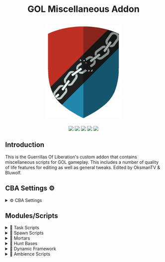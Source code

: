 <div align="center">
    <h1 align="center">GOL Miscellaneous Addon
    <br/>
    <br/>
    <a href="https://gol-clan.com/home">
        <img src="https://github.com/Bluwolf00/GOL_Framework_2021/blob/main/AnimatedGOLlogo.png?raw=true#gh-dark-mode-only" alt="GOL Logo" height="300">
		<!-- <img src="https://github.com/oksmantv/GOL_Addon/blob/master/img/GWLogo_DK.png?raw=true#gh-light-mode-only" alt="GOL Logo" height="300"> -->
    </a>
    </h1>
</div>

<div align="center">
<a><img src="https://img.shields.io/github/contributors/oksmantv/Guerrillas-of-Liberations-Misc-Addon?color=yellow"></img></a>
<a><img src="https://img.shields.io/github/commit-activity/t/oksmantv/Guerrillas-of-Liberations-Misc-Addon"></img></a>
<a href="https://github.com/oksmantv/Guerrillas-of-Liberations-Misc-Addon/issues"><img src="https://img.shields.io/github/issues-raw/oksmantv/Guerrillas-of-Liberations-Misc-Addon"></img></a>
<a href="https://gol-clan.com/home"><img src="https://img.shields.io/badge/Website-Click_Me-blue"></img></a>
<a href="https://discord.gg/k9BfvVjtYv"><img src="https://img.shields.io/discord/437979456196444161?label=Discord&color=%23BA55D3"></img></a>
</div>

## Introduction

This is the Guerrillas Of Liberation's custom addon that contains miscellaneous scripts for GOL gameplay. This includes a number of quality of life features for editing as well as general tweaks.
Edited by OksmanTV & Bluwolf.

## CBA Settings ⚙️
<details>
  <summary>⚙️ CBA Settings</summary>
<details>
  <summary>🔧 CORE Enabled</summary>

  ### Description
  Enables all features added in the GOL Misc Addon (FW Version 2.7).

  ### Parameters
  | Name              | Type     | Default | Description                                        |
  |-------------------|----------|---------|----------------------------------------------------|
  | GOL_CORE_Enabled  | Checkbox | false   | Master switch for all GOL Misc Addon features.     |

  ### Example Usage
  Set in CBA Addon Options under "GOL_CORE".
</details>

<details>
  <summary>🔧 DEBUG Settings</summary>
<details>
  <summary>GOL_Core_Debug</summary>

  ### Description
  Allows for any debug messages to be broadcast. If disabled, no messages will show regardless of specific debugs turned on.

  ### Parameters
  | Name            | Type     | Default | Description                           |
  |-----------------|----------|---------|---------------------------------------|
  | GOL_Core_Debug  | Checkbox | false   | Master switch for all debug messages. |

  ### Example Usage
  Set in CBA Addon Options under "GOL_DEBUG".
</details>

<details>
  <summary>GOL_Ambience_Debug</summary>

  ### Description
  Enables debugging for enemy scripts such as the PowerGenerator, Death Score, House Destruction scripts.

  ### Parameters
  | Name                | Type     | Default | Description                                  |
  |---------------------|----------|---------|----------------------------------------------|
  | GOL_Ambience_Debug  | Checkbox | false   | Debug for ambience/enemy scripts.            |

  ### Example Usage
  Set in CBA Addon Options under "GOL_DEBUG".
</details>

<details>
  <summary>GOL_Enemy_Debug</summary>

  ### Description
  Enables debugging for enemy scripts such as AdjustDamage, ForceVehicleSpeed, EnablePath etc.

  ### Parameters
  | Name             | Type     | Default | Description                      |
  |------------------|----------|---------|----------------------------------|
  | GOL_Enemy_Debug  | Checkbox | false   | Debug for enemy scripts.         |

  ### Example Usage
  Set in CBA Addon Options under "GOL_DEBUG".
</details>

<details>
  <summary>GOL_RotorProtection_Debug</summary>

  ### Description
  Enables debugging for the handleDamage scripts for Mi-8/Mi-24 rotors.

  ### Parameters
  | Name                      | Type     | Default | Description                         |
  |---------------------------|----------|---------|-------------------------------------|
  | GOL_RotorProtection_Debug | Checkbox | false   | Debug for rotor damage scripts.     |

  ### Example Usage
  Set in CBA Addon Options under "GOL_DEBUG".
</details>

<details>
  <summary>GOL_Unconscious_CameraDebug</summary>

  ### Description
  Enables Camera DEBUG for unconscious state.

  ### Parameters
  | Name                        | Type     | Default | Description                        |
  |-----------------------------|----------|---------|------------------------------------|
  | GOL_Unconscious_CameraDebug | Checkbox | false   | Debug for unconscious camera.      |

  ### Example Usage
  Set in CBA Addon Options under "GOL_DEBUG".
</details>

<details>
  <summary>MHQ_Debug</summary>

  ### Description
  Enable DEBUG messages for MHQ code.

  ### Parameters
  | Name       | Type     | Default | Description                  |
  |------------|----------|---------|------------------------------|
  | MHQ_Debug  | Checkbox | false   | Debug for MHQ code.          |

  ### Example Usage
  Set in CBA Addon Options under "GOL_DEBUG".
</details>
</details>
<details>
  <summary>🔧 Supply Settings</summary>
<details>
  <summary>NEKY_SupplyHelicopter</summary>

  ### Description
  Classname for the AI helicopter that brings in supplies and vehicles.

  ### Parameters
  | Name                  | Type    | Default   | Description                                   |
  |-----------------------|---------|-----------|-----------------------------------------------|
  | NEKY_SupplyHelicopter | Editbox | *(empty)* | Aircraft classname for supply drops.           |

  ### Example Usage
  Set in CBA Addon Options under "GOL_Supply".
</details>

<details>
  <summary>NEKY_Supply_Enabled</summary>

  ### Description
  Enables AI Resupply through landings or paradrops.

  ### Parameters
  | Name                | Type     | Default | Description                        |
  |---------------------|----------|---------|------------------------------------|
  | NEKY_Supply_Enabled | Checkbox | true    | Enable AI resupply (land/paradrop) |

  ### Example Usage
  Set in CBA Addon Options under "GOL_Supply".
</details>

<details>
  <summary>NEKY_SupplyVehicle_Enabled</summary>

  ### Description
  Enables AI Vehicle drop through paradrop.

  ### Parameters
  | Name                      | Type     | Default | Description                |
  |---------------------------|----------|---------|----------------------------|
  | NEKY_SupplyVehicle_Enabled| Checkbox | true    | Enable AI vehicle paradrop |

  ### Example Usage
  Set in CBA Addon Options under "GOL_Supply".
</details>

<details>
  <summary>NEKY_SupplyMHQ_Enabled</summary>

  ### Description
  Enables AI MHQ Drop through paradrop.

  ### Parameters
  | Name                 | Type     | Default | Description          |
  |----------------------|----------|---------|----------------------|
  | NEKY_SupplyMHQ_Enabled | Checkbox | true    | Enable AI MHQ paradrop |

  ### Example Usage
  Set in CBA Addon Options under "GOL_Supply".
</details>
</details>
<details>
  <summary>🔧 Dynamic Settings</summary>
<details>
  <summary>GOL_Dynamic_Faction</summary>

  ### Description
  Select the faction to use for dynamic operations.

  ### Parameters
  | Name                | Type | Default | Description                                      |
  |---------------------|------|---------|--------------------------------------------------|
  | GOL_Dynamic_Faction | List | CSAT    | Faction for dynamic ops (CSAT, CDF, LDF, etc.).  |

  ### Example Usage
  Set in CBA Addon Options under "GOL_Dynamic".
</details>
</details>
<details>
  <summary>🔧 MHQ Settings</summary>
<details>
  <summary>MHQSAFEZONE</summary>

  ### Description
  Radius (in meters) of the MHQ safe zone.

  ### Parameters
  | Name        | Type   | Default | Description                    |
  |-------------|--------|---------|--------------------------------|
  | MHQSAFEZONE | Slider | 100     | MHQ safe zone radius (meters). |

  ### Example Usage
  Set in CBA Addon Options under "GOL_MHQ".
</details>

<details>
  <summary>MHQ_ShouldBe_ServiceStation</summary>

  ### Description
  If enabled the MHQ vehicle itself will be a service station, if disabled, it will be loaded with a mobile service station.

  ### Parameters
  | Name                        | Type     | Default | Description                  |
  |-----------------------------|----------|---------|------------------------------|
  | MHQ_ShouldBe_ServiceStation | Checkbox | false   | MHQ is a service station     |

  ### Example Usage
  Set in CBA Addon Options under "GOL_MHQ".
</details>
</details>
<details>
  <summary>🔧 Gear Settings</summary>
<details>
  <summary>MAGNIFIED_OPTICS_ALLOW</summary>

  ### Description
  Allows magnified 2x sights to be selected from the Arsenal.

  ### Parameters
  | Name                   | Type     | Default | Description                        |
  |------------------------|----------|---------|------------------------------------|
  | MAGNIFIED_OPTICS_ALLOW | Checkbox | true    | Allow 2x sights in Arsenal         |

  ### Example Usage
  Set in CBA Addon Options under "GOL_Gear".
</details>

<details>
  <summary>OPTICS_ALLOW</summary>

  ### Description
  Allows sights to be selected from the Arsenal.

  ### Parameters
  | Name          | Type     | Default | Description                |
  |---------------|----------|---------|----------------------------|
  | OPTICS_ALLOW  | Checkbox | true    | Allow optics in Arsenal    |

  ### Example Usage
  Set in CBA Addon Options under "GOL_Gear".
</details>

<details>
  <summary>WEAPONS_ALLOW</summary>

  ### Description
  Allows weapon variations to be selected from Arsenal.

  ### Parameters
  | Name           | Type     | Default | Description                        |
  |----------------|----------|---------|------------------------------------|
  | WEAPONS_ALLOW  | Checkbox | true    | Allow weapon variants in Arsenal   |

  ### Example Usage
  Set in CBA Addon Options under "GOL_Gear".
</details>

<details>
  <summary>ARSENAL_ALLOW</summary>

  ### Description
  Allows Attachment Menu in Arsenal.

  ### Parameters
  | Name           | Type     | Default | Description                        |
  |----------------|----------|---------|------------------------------------|
  | ARSENAL_ALLOW  | Checkbox | true    | Allow attachment menu in Arsenal   |

  ### Example Usage
  Set in CBA Addon Options under "GOL_Gear".
</details>

<details>
  <summary>GroundRoles_ALLOW</summary>

  ### Description
  Allows specialist ground roles (Dragon, Light Rifleman, Ammo Bearer, Anti-Air, Heavy AT).

  ### Parameters
  | Name              | Type     | Default | Description                        |
  |-------------------|----------|---------|------------------------------------|
  | GroundRoles_ALLOW | Checkbox | false   | Allow specialist ground roles      |

  ### Example Usage
  Set in CBA Addon Options under "GOL_Gear".
</details>

<details>
  <summary>AirRoles_ALLOW</summary>

  ### Description
  Allows specialist air roles (Para-Rescueman, Jet Pilot, Marksman).

  ### Parameters
  | Name           | Type     | Default | Description                        |
  |----------------|----------|---------|------------------------------------|
  | AirRoles_ALLOW | Checkbox | false   | Allow specialist air roles         |

  ### Example Usage
  Set in CBA Addon Options under "GOL_Gear".
</details>

<details>
  <summary>ENTRENCH_ALLOW</summary>

  ### Description
  Adds Entrenching Tools to certain roles.

  ### Parameters
  | Name           | Type     | Default | Description                        |
  |----------------|----------|---------|------------------------------------|
  | ENTRENCH_ALLOW | Checkbox | false   | Add entrenching tools to roles     |

  ### Example Usage
  Set in CBA Addon Options under "GOL_Gear".
</details>

<details>
  <summary>WIRECUTTER_ALLOW</summary>

  ### Description
  Adds Wirecutters to Riflemen.

  ### Parameters
  | Name             | Type     | Default | Description                        |
  |------------------|----------|---------|------------------------------------|
  | WIRECUTTER_ALLOW | Checkbox | false   | Add wirecutters to riflemen        |

  ### Example Usage
  Set in CBA Addon Options under "GOL_Gear".
</details>

<details>
  <summary>ForceNVG</summary>

  ### Description
  Forces addition of NVGs.

  ### Parameters
  | Name      | Type     | Default | Description                        |
  |-----------|----------|---------|------------------------------------|
  | ForceNVG  | Checkbox | false   | Force NVGs for players             |

  ### Example Usage
  Set in CBA Addon Options under "GOL_Gear".
</details>

<details>
  <summary>ForceNVGClassname</summary>

  ### Description
  Forces change of NVGs.

  ### Parameters
  | Name              | Type    | Default   | Description                        |
  |-------------------|---------|-----------|------------------------------------|
  | ForceNVGClassname | Editbox | *(empty)* | Override NVG classname             |

  ### Example Usage
  Set in CBA Addon Options under "GOL_Gear".
</details>
</details>
<details>
  <summary>🔧 AI Gear Settings</summary>
<details>
  <summary>LAT_Chance</summary>

  ### Description
  Chance for Light AT to be given to AI (0 = never, 1 = always).

  ### Parameters
  | Name        | Type   | Default | Description                        |
  |-------------|--------|---------|------------------------------------|
  | LAT_Chance  | Slider | 0.25    | Chance AI get Light AT (0-1)       |

  ### Example Usage
  Set in CBA Addon Options under "GOL_Gear_AI".
</details>

<details>
  <summary>MAT_Chance</summary>

  ### Description
  Chance for Medium AT to be given to AI (0 = never, 1 = always).

  ### Parameters
  | Name        | Type   | Default | Description                        |
  |-------------|--------|---------|------------------------------------|
  | MAT_Chance  | Slider | 0.15    | Chance AI get Medium AT (0-1)      |

  ### Example Usage
  Set in CBA Addon Options under "GOL_Gear_AI".
</details>

<details>
  <summary>UGL_Chance</summary>

  ### Description
  Chance for UGL to be given to AI (0 = never, 1 = always).

  ### Parameters
  | Name        | Type   | Default | Description                        |
  |-------------|--------|---------|------------------------------------|
  | UGL_Chance  | Slider | 0.25    | Chance AI get UGL (0-1)            |

  ### Example Usage
  Set in CBA Addon Options under "GOL_Gear_AI".
</details>

<details>
  <summary>Static_Enable_Chance</summary>

  ### Description
  Chance per loop to enable a Static AI to move (0 = never, 1 = always).

  ### Parameters
  | Name                 | Type   | Default | Description                        |
  |----------------------|--------|---------|------------------------------------|
  | Static_Enable_Chance | Slider | 0.4     | Chance static AI can move (0-1)    |

  ### Example Usage
  Set in CBA Addon Options under "GOL_Gear_AI".
</details>

<details>
  <summary>Static_Enable_Refresh</summary>

  ### Description
  Delay per loop (in seconds) to enable movement.

  ### Parameters
  | Name                 | Type   | Default | Description                        |
  |----------------------|--------|---------|------------------------------------|
  | Static_Enable_Refresh| Slider | 60      | Static AI move refresh (seconds)   |

  ### Example Usage
  Set in CBA Addon Options under "GOL_Gear_AI".
</details>

<details>
  <summary>AIForceNVG</summary>

  ### Description
  Forces addition of NVGs for AI.

  ### Parameters
  | Name        | Type     | Default | Description                        |
  |-------------|----------|---------|------------------------------------|
  | AIForceNVG  | Checkbox | false   | Force NVGs for AI                  |

  ### Example Usage
  Set in CBA Addon Options under "GOL_Gear_AI".
</details>

<details>
  <summary>AIForceNVGClassname</summary>

  ### Description
  Classname to be used as NVG for AI. Leave blank for none.

  ### Parameters
  | Name                 | Type    | Default   | Description                        |
  |----------------------|---------|-----------|------------------------------------|
  | AIForceNVGClassname  | Editbox | *(empty)* | Override AI NVG classname          |

  ### Example Usage
  Set in CBA Addon Options under "GOL_Gear_AI".
</details>

<details>
  <summary>GOL_RemoveVehicleHE_Enabled</summary>

  ### Description
  When enabled, Russian/Soviet vehicle variants will have their HE rounds removed.

  ### Parameters
  | Name                        | Type     | Default | Description                        |
  |-----------------------------|----------|---------|------------------------------------|
  | GOL_RemoveVehicleHE_Enabled | Checkbox | true    | Remove HE rounds from RU/SOV vehicles |

  ### Example Usage
  Set in CBA Addon Options under "GOL_Gear_AI".
</details>

<details>
  <summary>GOL_VehicleAppearanceAI</summary>

  ### Description
  When enabled, certain AI Vehicles will have randomized vehicle appearance.

  ### Parameters
  | Name                  | Type     | Default | Description                        |
  |-----------------------|----------|---------|------------------------------------|
  | GOL_VehicleAppearanceAI| Checkbox| true    | Randomize AI vehicle appearance    |

  ### Example Usage
  Set in CBA Addon Options under "GOL_Gear_AI".
</details>

<details>
  <summary>GOL_RemoveVehicleATGM_Enabled</summary>

  ### Description
  When enabled, Russian/Soviet vehicle variants will have their ATGM rounds removed.

  ### Parameters
  | Name                          | Type     | Default | Description                        |
  |-------------------------------|----------|---------|------------------------------------|
  | GOL_RemoveVehicleATGM_Enabled | Checkbox | true    | Remove ATGM rounds from RU/SOV vehicles |

  ### Example Usage
  Set in CBA Addon Options under "GOL_Gear_AI".
</details>
</details>
<details>
  <summary>🔧 Player Composition Settings</summary>
<details>
  <summary>GOL_SelectedComposition</summary>

  ### Description
  Set the ORBAT Composition.

  ### Parameters
  | Name                   | Type | Default   | Description                     |
  |------------------------|------|-----------|---------------------------------|
  | GOL_SelectedComposition| List | Infantry  | ORBAT composition: Infantry/Mechanized |

  ### Example Usage
  Set in CBA Addon Options under "GOL_ORBAT".
</details>
</details>
<details>
  <summary>🔧 Hunt Settings</summary>
<details>
  <summary>GOL_Hunt_MaxCount</summary>

  ### Description
  The maximum allowed enemy hunters at any given time.

  ### Parameters
  | Name               | Type   | Default | Description                        |
  |--------------------|--------|---------|------------------------------------|
  | GOL_Hunt_MaxCount  | Slider | 40      | Max enemy hunters at once (10-100) |

  ### Example Usage
  Set in CBA Addon Options under "GOL_Hunt".
</details>
</details>
<details>
  <summary>🔧 Suppression Settings</summary>
<details>
  <summary>GOL_Suppression_Enabled</summary>

  ### Description
  When enabled, AI will be able to be suppressed.

  ### Parameters
  | Name                   | Type     | Default | Description                        |
  |------------------------|----------|---------|------------------------------------|
  | GOL_Suppression_Enabled| Checkbox | true    | Enable AI suppression              |

  ### Example Usage
  Set in CBA Addon Options under "GOL_Suppression".
</details>

<details>
  <summary>GOL_Suppression_Debug</summary>

  ### Description
  When enabled, DEBUG messages will play in the SystemChat.

  ### Parameters
  | Name                  | Type     | Default | Description                        |
  |-----------------------|----------|---------|------------------------------------|
  | GOL_Suppression_Debug | Checkbox | false   | Debug for suppression system       |

  ### Example Usage
  Set in CBA Addon Options under "GOL_DEBUG".
</details>

<details>
  <summary>GOL_Suppressed_Threshold</summary>

  ### Description
  For every friendly below 10 in the vicinity (this value) of the candidate, chance to surrender will increase.

  ### Parameters
  | Name                     | Type   | Default | Description                        |
  |--------------------------|--------|---------|------------------------------------|
  | GOL_Suppressed_Threshold | Slider | 0.75    | Surrender chance per friendly nearby (0-1) |

  ### Example Usage
  Set in CBA Addon Options under "GOL_Suppression".
</details>

<details>
  <summary>GOL_Suppressed_MinimumTime</summary>

  ### Description
  Sets the minimum suppressed time for a unit to recover from suppression.

  ### Parameters
  | Name                        | Type   | Default | Description                        |
  |-----------------------------|--------|---------|------------------------------------|
  | GOL_Suppressed_MinimumTime  | Slider | 6       | Min suppressed time (seconds)      |

  ### Example Usage
  Set in CBA Addon Options under "GOL_Suppression".
</details>

<details>
  <summary>GOL_Suppressed_MaximumTime</summary>

  ### Description
  Sets the maximum suppressed time for a unit to recover from suppression.

  ### Parameters
  | Name                        | Type   | Default | Description                        |
  |-----------------------------|--------|---------|------------------------------------|
  | GOL_Suppressed_MaximumTime  | Slider | 10      | Max suppressed time (seconds)      |

  ### Example Usage
  Set in CBA Addon Options under "GOL_Suppression".
</details>
</details>
<details>
  <summary>🔧 Surrender Settings</summary>
<details>
  <summary>GOL_Surrender_Enabled</summary>

  ### Description
  When enabled, AI can surrender when threatened, suppressed, shot, flashbanged.

  ### Parameters
  | Name                  | Type     | Default | Description                        |
  |-----------------------|----------|---------|------------------------------------|
  | GOL_Surrender_Enabled | Checkbox | true    | Enable AI surrender                |

  ### Example Usage
  Set in CBA Addon Options under "GOL_Surrender".
</details>

<details>
  <summary>GOL_Surrender_Debug</summary>

  ### Description
  When enabled, DEBUG messages will play in the SystemChat.

  ### Parameters
  | Name                | Type     | Default | Description                        |
  |---------------------|----------|---------|------------------------------------|
  | GOL_Surrender_Debug | Checkbox | false   | Debug for surrender system         |

  ### Example Usage
  Set in CBA Addon Options under "GOL_DEBUG".
</details>

<details>
  <summary>GOL_Surrender_Shot</summary>

  ### Description
  When enabled, AI can surrender when shot at.

  ### Parameters
  | Name               | Type     | Default | Description                        |
  |--------------------|----------|---------|------------------------------------|
  | GOL_Surrender_Shot | Checkbox | true    | Surrender if shot at               |

  ### Example Usage
  Set in CBA Addon Options under "GOL_Surrender".
</details>

<details>
  <summary>GOL_Surrender_Flashbang</summary>

  ### Description
  When enabled, AI can surrender when flashbanged.

  ### Parameters
  | Name                    | Type     | Default | Description                        |
  |-------------------------|----------|---------|------------------------------------|
  | GOL_Surrender_Flashbang | Checkbox | true    | Surrender if flashbanged           |

  ### Example Usage
  Set in CBA Addon Options under "GOL_Surrender".
</details>

<details>
  <summary>GOL_Surrender_FriendlyDistance</summary>

  ### Description
  For every friendly below 10 in the vicinity (this value) of the candidate, chance to surrender will increase.

  ### Parameters
  | Name                         | Type   | Default | Description                        |
  |------------------------------|--------|---------|------------------------------------|
  | GOL_Surrender_FriendlyDistance| Slider | 200     | Surrender: friendly check radius   |

  ### Example Usage
  Set in CBA Addon Options under "GOL_Surrender".
</details>

<details>
  <summary>GOL_Surrender_Chance</summary>

  ### Description
  Probability (0 = never, 0.3 = very likely) that AI will surrender.

  ### Parameters
  | Name                | Type   | Default | Description                        |
  |---------------------|--------|---------|------------------------------------|
  | GOL_Surrender_Chance| Slider | 0.05    | Base surrender chance (0-0.3)      |

  ### Example Usage
  Set in CBA Addon Options under "GOL_Surrender".
</details>

<details>
  <summary>GOL_Surrender_ChanceWeaponAim</summary>

  ### Description
  Probability (0 = never, 0.3 = very likely) that AI will surrender when aimed at.

  ### Parameters
  | Name                         | Type   | Default | Description                        |
  |------------------------------|--------|---------|------------------------------------|
  | GOL_Surrender_ChanceWeaponAim| Slider | 0.05    | Surrender chance if aimed at (0-0.3)|

  ### Example Usage
  Set in CBA Addon Options under "GOL_Surrender".
</details>

<details>
  <summary>GOL_Surrender_Distance</summary>

  ### Description
  Maximum distance (in meters) for surrender checks.

  ### Parameters
  | Name                 | Type   | Default | Description                        |
  |----------------------|--------|---------|------------------------------------|
  | GOL_Surrender_Distance| Slider| 200     | Surrender check max distance (m)   |

  ### Example Usage
  Set in CBA Addon Options under "GOL_Surrender".
</details>

<details>
  <summary>GOL_Surrender_DistanceWeaponAim</summary>

  ### Description
  Maximum distance (in meters) for surrender checks by player aiming at unit.

  ### Parameters
  | Name                             | Type   | Default | Description                        |
  |----------------------------------|--------|---------|------------------------------------|
  | GOL_Surrender_DistanceWeaponAim  | Slider | 50      | Surrender check distance (aimed)   |

  ### Example Usage
  Set in CBA Addon Options under "GOL_Surrender".
</details>
</details>
<details>
  <summary>🔧 Faceswap Settings</summary>
 <details>
  <summary>GOL_FaceSwap_Enabled</summary>

  ### Description
  When enabled, AI will change faces based on your choices on mission start and when spawned.

  ### Parameters
  | Name                 | Type     | Default | Description                        |
  |----------------------|----------|---------|------------------------------------|
  | GOL_FaceSwap_Enabled | Checkbox | true    | Enable FaceSwap for AI             |

  ### Example Usage
  Set in CBA Addon Options under "GOL_FaceSwap".
</details> 
<details>
  <summary>GOL_FaceSwap_Debug</summary>

  ### Description
  When enabled, DEBUG messages will play in the SystemChat.

  ### Parameters
  | Name               | Type     | Default | Description                        |
  |--------------------|----------|---------|------------------------------------|
  | GOL_FaceSwap_Debug | Checkbox | false   | Debug for FaceSwap system          |

  ### Example Usage
  Set in CBA Addon Options under "GOL_DEBUG".
</details>

<details>
  <summary>GOL_FaceSwap_BLUFOR</summary>

  ### Description
  Set ethnic appearance for spawned BLUFOR units.

  ### Parameters
  | Name                  | Type | Default   | Description                        |
  |-----------------------|------|-----------|------------------------------------|
  | GOL_FaceSwap_BLUFOR   | List | American  | BLUFOR ethnicity                   |

  ### Example Usage
  Set in CBA Addon Options under "GOL_FaceSwap".
</details>

<details>
  <summary>GOL_FaceSwap_OPFOR</summary>

  ### Description
  Set ethnic appearance for spawned OPFOR units.

  ### Parameters
  | Name                  | Type | Default        | Description                        |
  |-----------------------|------|----------------|------------------------------------|
  | GOL_FaceSwap_OPFOR    | List | Middle Eastern | OPFOR ethnicity                    |

  ### Example Usage
  Set in CBA Addon Options under "GOL_FaceSwap".
</details>

<details>
  <summary>GOL_FaceSwap_INDEPENDENT</summary>

  ### Description
  Set ethnic appearance for spawned INDEPENDENT units.

  ### Parameters
  | Name                        | Type | Default        | Description                        |
  |-----------------------------|------|----------------|------------------------------------|
  | GOL_FaceSwap_INDEPENDENT    | List | Middle Eastern | INDEPENDENT ethnicity              |

  ### Example Usage
  Set in CBA Addon Options under "GOL_FaceSwap".
</details>

<details>
  <summary>GOL_FaceSwap_CIVILIAN</summary>

  ### Description
  Set ethnic appearance for spawned CIVILIAN units.

  ### Parameters
  | Name                     | Type | Default        | Description                        |
  |--------------------------|------|----------------|------------------------------------|
  | GOL_FaceSwap_CIVILIAN    | List | Middle Eastern | CIVILIAN ethnicity                 |

  ### Example Usage
  Set in CBA Addon Options under "GOL_FaceSwap".
</details>
</details>
</details> 

## Modules/Scripts
<details>
  <summary>🚩 Task Scripts</summary>
<details>
  <summary>OKS_fnc_FallbackArtillery</summary>

  ### Description
  Launches a fire mission with specified parameters.

  ### Parameters
  | Name              | Type            | Default             | Description                          |
  |-------------------|-----------------|---------------------|--------------------------------------|
  | `_Targets`        | Object/Array    | `objNull`           | Target object(s) or array of targets |
  | `_Munition`       | String          | `"rhs_ammo_3of56"`  | Type of munition to use              |
  | `_DelayBetweenRounds` | Number      | `5`                 | Delay between each round (seconds)   |
  | `_DelayUntilStrike`   | Number      | `180`               | Delay before strike starts (seconds) |
  | `_AmountOfRounds`     | Number      | `10`                | Number of rounds to fire             |
  | `_MunitionSpread`     | Number      | `100`               | Spread radius of munitions           |
  | `_ShouldBeRandom`     | Boolean     | `false`             | If true, targets are randomized      |
  | `_TaskParent`         | String/Nil  | `nil`               | Parent task identifier (optional)    |

  ### Example Usage
  [_Targets, _Munition, _DelayBetweenRounds, _DelayUntilStrike, _AmountOfRounds, _MunitionSpread, _ShouldBeRandom, _TaskParent] spawn OKS_fnc_FallbackArtillery;
</details>
<details>
  <summary>OKS_fnc_Defuse_Explosive</summary>

  ### Description
  Initiates a defusal sequence for an explosive device or position.  
  **Note:** Do not use too many at a time; can cause lag.  
  **Server-side only.** (If not run on the server, the function exits.)

  ### Parameters

  | Name                      | Type             | Default                | Description                                                         |
  |---------------------------|------------------|------------------------|---------------------------------------------------------------------|
  | `_ExplosiveOrPositionATL` | Object, Array    | `objNull`              | The explosive object or its ATL position as an array.               |
  | `_TimeInSeconds`          | Number           | `600`                  | Time (in seconds) for the defusal attempt.                          |
  | `_TargetObject`           | Object, Nil      | `nil`                  | Object to associate with the defusal (e.g., target or site).        |
  | `_Parent`                 | String, Nil      | `nil`                  | Parent task or identifier for tracking.                             |
  | `_PopUpNotification`      | Boolean          | `true`                 | Show a popup notification during defusal.                           |
  | `_ShouldShowPosition`     | Boolean          | `true`                 | If true, displays a position marker.                                |
  | `_VariableTrueOnFail`     | String           | `"ExplosiveDetonated"` | Variable set to true if defusal fails (detonation).                 |
  | `_VariableTrueOnSuccess`  | String           | `"ExplosiveDefused"`   | Variable set to true if defusal succeeds.                           |

  ### Example Usage
  [explosive_1, 60, targetObject, "Task_Main", true, false, "VariableOnSuccess", "VariableOnFail"] spawn OKS_fnc_Defuse_Explosive;
  [getPos explosiveSite_1, 60, targetObject, "Task_Main", true, true, "VariableOnSuccess", "VariableOnFail"] spawn OKS_fnc_Defuse_Explosive;
</details>
<details>
  <summary>OKS_fnc_ClearImmediateArea</summary>

  ### Description
  Creates a task for players to clear a specified area or building of enemy forces.  
  Dynamically generates a task and trigger zone based on the provided target and side.  
  **Note:** The task succeeds when all enemy units in the area are eliminated or incapacitated.

  ### Parameters

  | Name         | Type         | Default        | Description                                                                 |
  |--------------|--------------|----------------|-----------------------------------------------------------------------------|
  | `_Target`    | Object       | `objNull`      | The target object or building to clear (center of the area).                |
  | `_Side`      | String, Side | `"EAST"`       | Side to clear (as string: `"EAST"`, `"WEST"`, `"GUER"`, etc. or Side type). |
  | `_Parent`    | Any, Nil     | `nil`          | Optional parent task or identifier.                                         |
  | `_Range`     | Number       | `15`           | Radius (in meters) of the area to clear.                                    |
  | `_TaskTitle` | String       | `"Secure Area"`| Title for the task (displayed to players).                                  |
  | `_TaskIcon`  | String       | `"attack"`     | Icon for the task (e.g., `"attack"`, `"kill"`).                             |

  ### Example Usage
- Use `spawn OKS_fnc_ClearImmediateArea` for asynchronous execution.
- The function automatically converts Side types to their string equivalents.
- Task is marked as succeeded when the area is cleared of all enemy units.
</details>
<details>
  <summary>OKS_fnc_Destroy_Barricade</summary>

  ### Description
  Creates a task for players to destroy one or more barricades.  
  Generates a main task and subtasks for each barricade. Optionally adds an ACE action to plant explosives if only one barricade is present.

  ### Parameters

  | Name                        | Type     | Default | Description                                                               |
  |-----------------------------|----------|---------|---------------------------------------------------------------------------|
  | `_Barricades`               | Array    | —       | Array of barricade objects to be destroyed.                               |
  | `_TaskParent`               | Any, Nil | `nil`   | Optional parent task or identifier.                                       |
  | `_ShouldAddActionToDestroy` | Boolean  | `false` | If true and only one barricade, adds ACE action to plant explosives.      |

  ### Example Usage

      [[barricade_1, barricade_2]] spawn OKS_fnc_Destroy_Barricade;

      [[barricade_1, barricade_2], "TaskParent"] spawn OKS_fnc_Destroy_Barricade;
</details>
<details>
  <summary>OKS_fnc_Evacuate_HVT</summary>

  ### Description
  Creates a task to evacuate one or more high-value targets (HVTs) to an exfiltration site.  
  Handles captive and hostile HVTs, supports optional helicopter extraction, and manages task success or failure based on HVT status.

  ### Parameters

  | Name                   | Type                | Default   | Description                                                         |
  |------------------------|---------------------|-----------|---------------------------------------------------------------------|
  | `_UnitsOrGroupOrArray` | Array, Group, Object| `[]`      | HVT units to evacuate (array, group, or single unit).               |
  | `_ExfilSite`           | Array, Object       | `[0,0,0]` | Exfiltration site position (array) or object.                       |
  | `_Side`                | Side                | `west`    | Side responsible for the task.                                      |
  | `_HelicopterEvac`      | Boolean             | `false`   | If true, requires helicopter extraction at exfil site.              |
  | `_ParentTask`          | String              | `""`      | Optional parent task or identifier.                                 |
  | `_IsCaptive`           | Boolean             | `true`    | If true, HVTs are set as captives; otherwise, they are hostile.     |
  | `_IsTaskOnStart`       | Boolean             | `false`   | If true, the task will appear before the HVT group is captive       |

  ### Example Usage

      [Group HVT_1, getPos ExfilSite_1, west, false, nil, true, false] spawn OKS_fnc_Evacuate_HVT;

</details>
<details>
  <summary>OKS_fnc_Hostage</summary>

  ### Description
  Creates a task to manage and rescue one or more hostages.  
  Hostages are set to captive, handcuffed, and visually marked as restrained.

  ### Parameters

  | Name                   | Type                 | Default | Description                                            |
  |------------------------|----------------------|---------|--------------------------------------------------------|
  | `_UnitsOrGroupOrArray` | Array, Group, Object | `[]`    | Hostage units (array, group, or single unit).          |
  | `_TaskParent`          | Any, Nil             | `nil`   | Optional parent task or identifier.                    |

  ### Example Usage

      [Group HVT_1] spawn OKS_fnc_Hostage;
      [Group HVT_1, "Task_1"] spawn OKS_fnc_Hostage;

</details>
<details>
  <summary>OKS_fnc_RandomArtillery</summary>

  ### Description
  Spawns a randomized artillery strike on a target, firing multiple rounds with configurable delay and spread.

  ### Parameters

  | Name                  | Type    | Default | Description                                                |
  |-----------------------|---------|---------|------------------------------------------------------------|
  | `_Target`             | Object  | —       | The target object or position for the artillery strike.     |
  | `_Munition`           | String  | —       | Classname of the munition to use (e.g., `"rhs_ammo_3of56"`).|
  | `_DelayBetweenRounds` | Number  | —       | Delay (in seconds) between each round.                     |
  | `_AmountOfRounds`     | Number  | —       | Total number of rounds to fire.                            |
  | `_MunitionSpread`     | Number  | —       | Maximum spread radius for impact points (in meters).        |

  ### Example Usage

      [targetObject, "rhs_ammo_3of56", 6, 10, 100] sleep OKS_fnc_RandomArtillery;

</details>
<details>
  <summary>OKS_fnc_Destroy_Task</summary>

  ### Description
  Creates a task to destroy or eliminate specified units or vehicles.  
  Supports custom titles, descriptions, icons, and task parent assignment. Handles both single targets and arrays of targets.

  ### Parameters

  | Name                      | Type           | Default     | Description                                                                                  |
  |---------------------------|----------------|-------------|----------------------------------------------------------------------------------------------|
  | `_Target`                 | Object, Array  | `objNull`   | The unit(s) or vehicle(s) to destroy or eliminate.                                           |
  | `_CustomTitle`            | String, Nil    | `nil`       | Custom task title. If not set, uses a default based on the target.                           |
  | `_CustomDisplayName`      | String, Nil    | `nil`       | Custom display name for the target.                                                          |
  | `_CustomDescription`      | String, Nil    | `nil`       | Custom description. Supports `%1` for name and `%2` for number of targets in arrays.         |
  | `_CustomIcon`             | String         | `"destroy"` | Task icon (e.g., `"kill"`, `"destroy"`).                                                     |
  | `_TaskParent`             | Any, Nil       | `nil`       | Optional parent task or identifier.                                                          |
  | `_ShouldShowPosition`     | Boolean        | `true`      | If true, task will display the target's position.                                            |
  | `_ShouldPopUpNotification`| Boolean        | `true`      | If true, shows a popup notification when the task is assigned or completed.                  |

  ### Example Usage

      [officer_1] spawn OKS_fnc_Destroy_Task;

      [[officer_1, officer_2, officer_3]] spawn OKS_fnc_Destroy_Task;

      [officer_1, "Kill the Officer", "Enemy Officer", "You need to kill this %1 because it needs to happen", "kill", nil, true, true] spawn OKS_fnc_Destroy_Task;

      [
          TargetOrTargets,
          TaskTitle,
          TargetName,
          TaskDescription, // "You need to kill this %1 because it needs to happen. There are %2 targets."
          TaskIcon,
          TaskParent,
          shouldShowPos,
          shouldPopUpNotify
      ] spawn OKS_fnc_Destroy_Task;

</details>
<details>
  <summary>OKS_fnc_Rescue_Friendly</summary>

  ### Description
  Spawns a friendly group with casualties at a building or position and creates a medical rescue task.  
  Garrisoned units are set as captives until players arrive. Subtasks are generated for stabilizing each casualty, with severity levels affecting medical requirements.

  ### Parameters

  | Name                | Type             | Default | Description                                                                 |
  |---------------------|------------------|---------|-----------------------------------------------------------------------------|
  | `_NumberInfantry`   | Number           | —       | Number of friendly units to spawn.                                          |
  | `_NumberOfCasualties` | Number         | —       | Number of casualties among the group.                                       |
  | `_Position`         | Array, Object    | —       | Position or building where the group is spawned/garrisoned.                 |
  | `_Side`             | Side             | —       | Side of the friendly group (e.g., `west`, `east`, `independent`).           |
  | `_ShouldCreateTasks`| Boolean          | —       | If true, creates tasks for the rescue operation.                            |
  | `_Severity`         | Array            | —       | Array of possible casualty severity levels (e.g., `["lot","large","fatal"]`).|
  | `_Parent`           | Any, Nil         | `nil`   | Optional parent task or identifier.                                         |
  | `_RushPositions`    | Array, Nil       | `nil`   | Optional array of positions for enemy rush/spawn triggers.                  |

  ### Example Usage

      [6, 3, getPos house1, east, true, ["lot", "large", "fatal"]] spawn OKS_fnc_Rescue_Friendly;

      [5, 1, getPos player, east, true, ["lot", "large", "fatal"]] spawn OKS_fnc_Rescue_Friendly;

</details>
<details>
  <summary>OKS_fnc_SetupIntel</summary>

  ### Description
  Provides content for readable ACE-Intel items.

  ### Parameters

  | Name                          | Type             | Default | Description                                                                 |
  |-------------------------------|------------------|---------|-----------------------------------------------------------------------------|
  | `_IntelPiece`                 | Object           | —       | The variable ID for the intel document.                                     |
  | `_Target`                     | Object, Array    | `nil`   | Target or array of targets.                                                 |
  | `_Parent`                     | String           | `nil`   | Task Id in string for the parent task.                                      |
  | `_CustomText`                 | String           | —       | Formated text using %1 (Asset/Assets) and %2 (Details). \n = New Line       |
  | `_CustomHeader`               | String           | `nil`   | Custom Intel Name in Map Screen (Enumerates Intel #X if not defined)        |
  | `_CustomDetails`              | String           | ""      | Description of location or other details. %2 in the CustomText format       |
  | `_EnableIntelTaskComplete`    | Bool             | true    | Enable Task Intel found task completion upon securing the intel.            |
  ### Example Usage

      [
        intel_1,
        target_1,
        "Task_Intel",
        "ENEMY INTEL\nYou have found intel regarding enemy assets.\n\n%1\n\n%2",
        "Critical SCUD Intel",
        "Located in a warehouse at the end of the pier.",
        true
      ] spawn OKS_fnc_SetupIntel;

      // Barebones Text only Intel.
      [
        intel_2,
        nil,
        nil,
        "Custom Text",
        "Custom Header",
        nil,
        false
      ] spawn OKS_fnc_SetupIntel;

</details>
</details>
<details>
  <summary>🚩 Spawn Scripts</summary>
<details>
  <summary>OKS_fnc_AI_Battle</summary>

  ### Description
  Spawns two opposing AI factions at designated spawn points and orchestrates a battle at a meeting position.  
  Supports custom vehicle types for each side and optional defending side logic.

  ### Parameters

  | Name                | Type     | Default                                         | Description                                                         |
  |---------------------|----------|-------------------------------------------------|---------------------------------------------------------------------|
  | `_Faction1Spawn`    | Object   | —                                               | Spawn position object for faction 1.                                |
  | `_Faction2Spawn`    | Object   | —                                               | Spawn position object for faction 2.                                |
  | `_MeetingPos`       | Object   | —                                               | Position object where the battle takes place.                       |
  | `_Side1`            | Side     | `west`                                          | Side for faction 1 (e.g., `west`).                                  |
  | `_Side2`            | Side     | `east`                                          | Side for faction 2 (e.g., `east`).                                  |
  | `_Faction1Classes`  | Array    | `["UK3CB_CW_US_B_EARLY_M1A1"]`                  | Array of vehicle classnames for faction 1.                          |
  | `_Faction2Classes`  | Array    | `["UK3CB_CHD_O_T72A"]`                          | Array of vehicle classnames for faction 2.                          |
  | `_DefendingSide`    | Side     | `sideUnknown`                                   | (Optional) Side that will defend and hold position.                 |

  ### Example Usage

      [
          west_1,
          east_1,
          meet_1,
          west,
          east,
          ["B_APC_Tracked_01_rcws_F", "B_APC_Tracked_01_rcws_F"],
          ["O_APC_Wheeled_02_rcws_v2_F", "O_APC_Wheeled_02_rcws_v2_F"]
      ] spawn OKS_fnc_AI_Battle;

</details>
<details>
  <summary>OKS_fnc_AirSpawn</summary>

  ### Description
  Spawns an aircraft at a specified position, assigns a waypoint, and sets crew behavior and altitude.  
  Supports customizable aircraft class, side, flight mode, and waypoint type.

  ### Parameters

  | Name                | Type          | Default | Description                                                                |
  |---------------------|---------------|---------|----------------------------------------------------------------------------|
  | `_SpawnPos`         | Array, Object | —       | Spawn position (array `[x,y,z]` or object).                                |
  | `_MoveToPos`        | Array, Object | —       | Destination position (array or object).                                    |
  | `_Classname`        | String        | —       | Classname of the aircraft to spawn.                                        |
  | `_Side`             | Side          | —       | Side to assign to the aircraft and crew.                                   |
  | `_ShouldBeCareless` | Boolean       | —       | If true, crew is set to "CARELESS"; otherwise, "STEALTH".                  |
  | `_WaypointType`     | String        | —       | Waypoint type (e.g., `"SAD"`, `"MOVE"`).                                   |
  | `_Height`           | Number        | —       | Altitude (in meters) for the aircraft to fly at spawn.                     |

  ### Example Usage

      [airspawn_1, [22278,19441.9,0], selectRandom ["UK3CB_CSAT_B_O_MIG21_AA", "UK3CB_CSAT_B_O_Su25SM", "UK3CB_CSAT_B_O_MIG21", "UK3CB_CSAT_B_O_MIG29SM"], east, false, "SAD", 1000] spawn OKS_fnc_AirSpawn;

      [Plane_1, PlaneExit_1, selectRandom ["UK3CB_AAF_B_L39_AA", "UK3CB_AAF_B_C130J_CARGO", "UK3CB_AAF_B_Gripen"], west, true, "MOVE"] spawn OKS_fnc_AirSpawn;

</details>
<details>
  <summary>OKS_fnc_Attack_SpawnGroup</summary>

  ### Description
  Spawns an AI group or vehicle at a specified position, assigns waypoints to attack a target or follow a path, and optionally adds a step waypoint before the attack. Supports dynamic group composition, side selection, and fallback hunt behavior.

  ### Parameters

  | Name                    | Type           | Default | Description                                                                 |
  |-------------------------|----------------|---------|-----------------------------------------------------------------------------|
  | `_Spawn`                | Object, Array  | —       | Spawn position (object or array).                                           |
  | `_TargetWaypoint`       | Object, Array, Nil | `nil` | Target waypoint (object, array of positions, or nil for fallback hunt).     |
  | `_ClassnameOrNumber`    | Number, String, Array | `5` | Number of infantry, classname, or array of vehicle classnames.              |
  | `_Side`                 | Side           | `east`  | Side for the spawned group or vehicle.                                      |
  | `_StepWaypoint`         | Boolean        | `false` | If true, adds a MOVE waypoint halfway before the attack waypoint.           |
  | `_RangeOfFallbackHunt`  | Number         | `1000`  | Range for fallback hunt script if no target waypoint is given.              |

  ### Example Usage

      [_this, player, 4, east, true, 500] spawn OKS_fnc_Attack_SpawnGroup;

      [SpawnPosOrObject, ArrayOrObject, UnitOrClassname, Side, ShouldAddStepWaypoint, RangeOfFallbackHuntScript] spawn OKS_fnc_Attack_SpawnGroup;

</details>
<details>
  <summary>OKS_fnc_Civilian_Vehicle</summary>

  ### Description
  Spawns a civilian vehicle with a driver at a start position, moves it to an end position, and optionally deletes the vehicle and driver upon arrival.

  ### Parameters

  | Name             | Type      | Default | Description                                                            |
  |------------------|-----------|---------|------------------------------------------------------------------------|
  | `_SpawnPosition` | Array     | —       | Position where the vehicle spawns.                                     |
  | `_EndPosition`   | Array     | —       | Destination position for the vehicle.                                  |
  | `_VehicleType`   | String    | —       | Classname of the civilian vehicle to spawn.                            |
  | `_Speed`         | Number    | `8`     | Speed at which the vehicle will travel.                                |
  | `_ShouldDelete`  | Boolean   | `true`  | If true, deletes the vehicle and driver after reaching the destination. |

  ### Example Usage

      [
          getPos civilianStart_1,
          getPos CivilianEnd_1,     
          selectRandom [
              "UK3CB_ADC_C_Datsun_Civ_Open",
              "UK3CB_ADC_C_Hatchback",
              "UK3CB_ADC_C_V3S_Repair",
              "UK3CB_ADC_C_Skoda",
              "UK3CB_ADC_C_Sedan",
              "UK3CB_ADC_C_UAZ_Open",
              "UK3CB_ADC_C_UAZ_Closed"
          ],
          10,
          true
      ] spawn OKS_fnc_Civilian_Vehicle;

</details>
<details>
  <summary>OKS_fnc_Mechanized_Spawn</summary>

  ### Description
  Spawns a mechanized group with a vehicle and accompanying infantry at a specified location, assigns hunting and attack behaviors, and manages group separation and coordination.

  ### Parameters

  | Name               | Type           | Default | Description                                                                 |
  |--------------------|----------------|---------|-----------------------------------------------------------------------------|
  | `_Spawn`           | Object, Array  | —       | Spawn position (object or array).                                           |
  | `_HuntTrigger`     | Object         | —       | Trigger or position for the group to hunt/attack towards.                   |
  | `_VehicleType`     | String, Array  | —       | Vehicle classname (string) or array of classnames for random selection.     |
  | `_InfantryNumber`  | Number         | `5`     | Number of accompanying infantry to spawn with the vehicle.                  |
  | `_Side`            | Side           | `east`  | Side for the spawned group and vehicle.                                     |
  | `_Range`           | Number         | `2000`  | Range for the infantry rush behavior after dismount.                        |

  ### Example Usage

      [this, Trigger_1, "O_APC_Wheeled_02_rcws_v2_F", 5, east, 500] spawn OKS_fnc_Mechanized_Spawn;

</details>
<details>
  <summary>OKS_fnc_Hold_Waypoint</summary>

  ### Description
  Spawns an AI infantry group or vehicle at a specified position and assigns them a HOLD waypoint at a target location.  
  Supports dynamic group or vehicle composition and sets defensive behavior at the waypoint.

  ### Parameters

  | Name                  | Type           | Default | Description                                                                |
  |-----------------------|----------------|---------|----------------------------------------------------------------------------|
  | `_Spawn`              | Object, Array  | —       | Spawn position (object or array).                                          |
  | `_TargetWaypoint`     | Object, Array  | —       | Target waypoint (object or array position).                                |
  | `_ClassnameOrNumber`  | Number, String, Array | `5` | Number of infantry, classname, or array of vehicle classnames.             |
  | `_Side`               | Side           | `east`  | Side for the spawned group or vehicle.                                     |

  ### Example Usage

      [SpawnPosOrObject, ArrayOrObject, UnitOrClassname, Side] spawn OKS_fnc_Hold_Waypoint;

</details>
<details>
  <summary>OKS_fnc_Scout</summary>

  ### Description
  Spawns a scout aircraft (UAV, helicopter, or plane) that patrols or loiters over a target area, spots players, and can call in mortar strikes when players are detected.  
  Supports custom flight behavior, spotting logic, and optional loadout configuration.

  ### Parameters

  | Name                  | Type      | Default                   | Description                                                                                   |
  |-----------------------|-----------|---------------------------|-----------------------------------------------------------------------------------------------|
  | `_SpawnPosition`      | Array     | —                         | Spawn position for the aircraft.                                                              |
  | `_TargetArea`         | Array     | —                         | Target position for the aircraft's waypoint.                                                  |
  | `_Side`               | Side      | `east`                    | Side of the aircraft and crew.                                                                |
  | `_Classname`          | String    | `"rhs_pchela1t_vvs"`      | Aircraft classname.                                                                           |
  | `_BehaviourArray`     | Array     | `["LOITER", true]`        | `[Waypoint Type, ShouldBeCareless]` (e.g., `["LOITER", false]`).                             |
  | `_SpottingArray`      | Array     | `[500, 4]`                | `[Spotting Distance, Spotting Value (0-1)]`.                                                  |
  | `_FlyingArray`        | Array     | `[250, 500]`              | `[Waypoint Altitude, Loiter Distance]`.                                                       |
  | `_Loadout`            | Array, Nil| `nil`                     | Optional array of pylon loadouts for the aircraft.                                            |
  | `_ShouldCallMortars`  | Boolean   | `true`                    | If true, calls in mortars when players are spotted.                                           |

  ### Example Usage

      [
          getPos drone_1,
          getPos droneTarget_1,
          east,
          "rhs_pchela1t_vvs",
          ["LOITER", false],
          [500, 4],
          [250, 500],
          ["", "", "", "", "", "", ""],
          true
      ] spawn OKS_fnc_Scout;
</details>
<details>
  <summary>OKS_fnc_Ambient_AAA</summary>

  ### Description
  Spawns and manages an ambient anti-air (AAA) gun or HMG, providing automatic engagement of air (and optionally ground) targets within a specified range.  
  Supports radar integration, AI crew spawning, and custom rate of fire settings.

  ### Parameters

  | Name               | Type           | Default           | Description                                                                                   |
  |--------------------|----------------|-------------------|-----------------------------------------------------------------------------------------------|
  | `_arty`            | Object         | `objNull`         | The anti-air object (vehicle or static weapon).                                               |
  | `_side`            | Side           | `east`            | The side that owns the AAA (e.g., `east`, `west`, `independent`).                             |
  | `_isHMG`           | Boolean        | `false`           | If true, treats the weapon as an HMG (improves accuracy for non-cannon weapons).              |
  | `_Range`           | Number         | `1500`            | Engagement range in meters.                                                                   |
  | `_Radar`           | Boolean        | `true`            | If true, AAA receives target info from nearby radar dishes.                                   |
  | `_Rof`             | Array          | `[10,15,20]`      | Possible rates of fire (number of shots per burst).                                           |
  | `_TimeBetweenShots`| Number         | `0`               | Time (in seconds) between shots in a burst.                                                   |

  ### Example Usage

      [this, east, false, 1500, true] spawn OKS_fnc_Ambient_AAA;

  - Place in any script context: unit init, triggers, or mission init.

</details>
<details>
  <summary>OKS_fnc_SAM</summary>

  ### Description
  Spawns and manages a surface-to-air missile (SAM) launcher, integrating with radar for automated target acquisition and engagement.  
  Supports custom rate of fire, ammo count, reload rate, altitude minimum, and maximum engagement range. Designed for use in mission init scripts or triggers.

  ### Parameters

  | Name                | Type    | Default | Description                                                                |
  |---------------------|---------|---------|----------------------------------------------------------------------------|
  | `_SAM`              | Object  | —       | The SAM launcher object.                                                   |
  | `_Radar`            | Object  | —       | Radar object for target detection and tracking.                            |
  | `_RateOfFire`       | Number  | `20`    | Time (in seconds) between missile launches.                                |
  | `_Ammo`             | Number  | `4`     | Number of missiles available before reload.                                |
  | `_ReloadRate`       | Number  | `20`    | Time (in seconds) to reload the launcher.                                  |
  | `_MinimumAltitude`  | Number  | `100`   | Minimum target altitude for engagement (in meters).                        |
  | `_MaxRange`         | Number  | `3000`  | Maximum engagement range (in meters).                                      |

  ### Example Usage

      [this, radar_1, 20, 4, 30] spawn OKS_fnc_SAM;

  - Place in the mission's `init.sqf` after a short delay for best results.

</details>
<details>
  <summary>OKS_fnc_Radar</summary>

  ### Description
  Links a radar object to nearby AAA vehicles, automatically sharing detected air targets within a specified range.  
  AAA vehicles will be given target information and will engage air targets that meet altitude and distance criteria.

  ### Parameters

  | Name                 | Type    | Default        | Description                                                                 |
  |----------------------|---------|----------------|-----------------------------------------------------------------------------|
  | `_Radar`             | Object  | —              | The radar object providing target detection.                                |
  | `_VehicleClassnames` | Array   | `[]`           | Array of AAA vehicle classnames to receive target data.                     |
  | `_ShareDistance`     | Number  | `2000`         | Maximum distance from radar to share targets with AAA vehicles (in meters). |
  | `_MaxRangeAAA`       | Number  | `2500`         | Maximum engagement range for AAA vehicles (in meters).                      |
  | `_MinimumAltitude`   | Number  | `100`          | Minimum altitude for targets to be shared (in meters).                      |

  ### Example Usage

      [this, ["rhsgref_ins_zsu234"], 200, 2500, 100] spawn OKS_fnc_Radar;

</details>
<details>
  <summary>OKS_fnc_Lambs_Spawner</summary>

  ### Description
  Continuously spawns groups of AI infantry at a given position using LAMBS AI behaviors, with support for dynamic disabling via trigger or variable.  
  Groups will hunt or rush players within a specified range and will respawn after being wiped out, unless disabled.

  ### Parameters

  | Name                        | Type           | Default   | Description                                                                 |
  |-----------------------------|----------------|-----------|-----------------------------------------------------------------------------|
  | `_SpawnPos`                 | Object, Array  | —         | Spawn position for the group (object or array).                             |
  | `_LambsType`                | String         | `"rush"`  | LAMBS AI behavior type (`"rush"`, `"hunt"`, etc.).                          |
  | `_NumberInfantry`           | Number         | `5`       | Number of infantry per group spawn.                                         |
  | `_Side`                     | Side           | `east`    | Side for the spawned group.                                                 |
  | `_Range`                    | Number         | `1500`    | Range for LAMBS AI tracking/hunting.                                        |
  | `_Array`                    | Array          | `[]`      | Array to store spawned units (for public variable use).                     |
  | `_ActivatedToDisableSpawner`| Object, String | `objNull` | Trigger object or variable name to disable the spawner.                     |
  | `_RespawnDelay`             | Number         | `180`     | Delay in seconds before respawning a new group after the previous is lost.  |

  ### Example Usage

      [SpawnPos, "hunt", UnitsPerBase, Side, Range, [], TriggerActivatedToDisableSpawner] spawn OKS_fnc_Lambs_Spawner;

  - Spawner will continue until the trigger is activated or variable is set true.
  - Groups use LAMBS AI for advanced hunting and combat behaviors.

</details>
<details>
  <summary>OKS_fnc_Lambs_SpawnGroup</summary>

  ### Description
  Spawns a group of AI infantry at a given position and assigns them a LAMBS AI behavior (hunt, rush, creep, ambush, etc.) based on the specified type.  
  Supports dynamic group composition, side selection, and advanced AI behaviors for mission scenarios.

  ### Parameters

  | Name             | Type           | Default | Description                                                        |
  |------------------|----------------|---------|--------------------------------------------------------------------|
  | `_SpawnPos`      | Object, Array  | —       | Spawn position for the group (object or array).                    |
  | `_LambsType`     | String         | —       | LAMBS AI behavior type (`"hunt"`, `"rush"`, `"creep"`, etc.).      |
  | `_InfNr/VehArray`| Number, Array  | `5`     | Number of infantry, or VehicleArray [[Classname],CargoCount]       |
  | `_Side`          | Side           | `east`  | Side for the spawned group.                                        |
  | `_Range`         | Number         | `1500`  | Range for LAMBS AI tracking/hunting.                               |
  | `_Array`         | Array          | `[]`    | Array to store spawned units (for public variable use).            |

  ### Example Usage

    [SpawnPos, "rush", UnitsPerBase, Side, Range, []] spawn OKS_fnc_Lambs_SpawnGroup;
    [SpawnPos, "rush", *VehicleArray*, Side, Range, []] spawn OKS_fnc_Lambs_SpawnGroup;

    Explained: *VehicleArray* = [[vehicleClassname1,vehicleClassname2], CargoCount];
    [VehicleClassname] // Array of Vehicle classnames (Random Select)
    CargoCount         // Amount of Infantry in Cargo
	
  - Group will use the specified LAMBS AI behavior and engage players dynamically.
  - Supports advanced behaviors such as ambush, creep, hunt, and rush for flexible mission scripting[1][3].

</details>
<details>
  <summary>OKS_fnc_Lambs_Wavespawn</summary>

  ### Description
  Spawns multiple waves of AI infantry at one or more positions, using LAMBS AI behaviors for each wave.  
  Each wave is spawned after a configurable delay, and a variable is set to true when all spawned units are eliminated or unconscious.

  ### Parameters

  | Name           | Type           | Default                   | Description                                                               |
  |----------------|----------------|---------------------------|---------------------------------------------------------------------------|
  | `_SpawnPos`    | Object, Array  | —                         | Single position or array of positions for spawning each wave.              |
  | `_UnitsPerWave`| Number         | —                         | Number of infantry units to spawn per wave.                                |
  | `_AmountOfWaves`| Number        | —                         | Total number of waves to spawn.                                            |
  | `_DelayPerWave`| Number         | —                         | Delay (in seconds) between each wave.                                      |
  | `_LambsType`   | String         | `"rush"`                  | LAMBS AI behavior for each wave (`"hunt"`, `"rush"`, etc.).                |
  | `_Side`        | Side           | `east`                    | Side for the spawned groups.                                               |
  | `_Range`       | Number         | `1500`                    | Range for LAMBS AI tracking/hunting.                                       |
  | `_Variable`    | String         | `"Rush_WaveSpawn_Variable"`| Variable name to set true when all spawned units are eliminated.           |

  ### Example Usage

      [SpawnPosOrPositionsInArray, UnitsPerWave, AmountOfWaves, DelayPerWave, TypeOfWP, Side, Range, "VariableNameSetTrueUponAllClear"] spawn OKS_fnc_Lambs_Wavespawn;

      [[getPos spawn_1, getPos spawn_2], 5, 2, 120, "hunt", east, 1500, "WaveSpawn1Destroyed"] spawn OKS_fnc_Lambs_Wavespawn;

  - Supports spawning at multiple positions per wave.
  - Automatically sets the specified variable to true and public on all machines when all spawned units are dead or unconscious.
  - Integrates with LAMBS AI for advanced group behaviors[1][3].

</details>
<details>
  <summary>OKS_fnc_SpawnInfantryPincer</summary>

  ### Description
  Spawns a coordinated infantry pincer attack: two base-of-fire groups and two flanking groups, all targeting a player detected within a certain range and "knowsAbout" threshold.  
  Flankers and base-of-fire teams are positioned and tasked dynamically based on player location, with customizable angles, distances, and spawn spread.

  ### Parameters

  | Name                  | Type     | Default      | Description                                                                                                  |
  |-----------------------|----------|--------------|--------------------------------------------------------------------------------------------------------------|
  | `_SpawnPosition`      | Object   | —            | Position or object to spawn all groups from (should face suspected player positions).                        |
  | `_Side`               | Side     | `east`       | Side of the enemy units.                                                                                     |
  | `_NumbersArray`       | Array    | `[10,10,10]` | `[BaseOfFire 1, BaseOfFire 2, Left Flank, Right Flank]`—number of units in each respective group.            |
  | `_Range`              | Number   | `1500`       | Range to check for players. Script waits until at least one is detected within this range.                   |
  | `_KnowsAboutLimit`    | Number   | `-1`         | Minimum "knowsAbout" value the enemy must have on a player to activate (0–4 scale).                          |
  | `_FlankAngle`         | Number   | `45`         | Angle (in degrees) for left/right flanking movement relative to the target.                                  |
  | `_FlankingDistance`   | Number   | `-1`         | Distance (in meters) from target for flanking waypoints.                                                     |
  | `_BaseOfFireAngle`    | Number   | `15`         | Spread angle (in degrees) for base-of-fire teams to widen their attack formation.                            |
  | `_FlankingSpawnSpread`| Number   | `50`         | How far (in meters) to spread out the flankers' initial spawn from the center.                               |

  ### Example Usage

      [attack_1, east, [8,8,10,10], 1500, -1, 90, 250, 10, 100] spawn OKS_fnc_SpawnInfantryPincer;

  - Waits for a player to be detected within range and with sufficient "knowsAbout" before spawning and assigning groups.
  - Base-of-fire and flanking teams are spawned and tasked using supporting OKS functions for suppressive and flanking movement.
  - Ideal for creating dynamic, coordinated AI attacks in Arma 3 missions[1][4].

</details>
<details>
  <summary>OKS_fnc_Convoy_Reinforce</summary>

  ### Description
  Spawns and manages a reinforcement convoy that moves from a spawn position through waypoints, optionally carrying troops, and can perform resupply tasks.  
  Supports customizable vehicle types, troop loading, forced AI behavior, and completion triggers for dynamic Arma 3 missions.

  ### Parameters

  | Name                   | Type            | Default                     | Description                                                                                 |
  |------------------------|-----------------|-----------------------------|---------------------------------------------------------------------------------------------|
  | `_Spawn`               | Object          | —                           | Spawn position for the convoy.                                                              |
  | `_Waypoint`            | Object          | —                           | First waypoint object for the convoy.                                                       |
  | `_End`                 | Object          | —                           | Final waypoint object (where convoy disperses).                                             |
  | `_Side`                | Side            | `east`                      | Side of the convoy units.                                                                   |
  | `_VehicleArray`        | Array           | `[3,["UK3CB_ARD_O_BMP1"],6,25]` | `[Count, Classnames (array/string), Speed (m/s), Dispersion (m)]`.                          |
  | `_CargoArray`          | Array           | `[true,4]`                  | `[Should spawn troops in cargo (bool), Max soldiers per vehicle (int)]`.                    |
  | `_ForcedCareless`      | Boolean         | `false`                     | If true, forces convoy AI to behave "careless" (no reaction to threats).                    |
  | `_VariableSetToTrue`   | String          | `""`                        | Variable name to set true when the convoy completes its task.                               |
  | `_ResupplySize`        | String          | `"small"`                   | Size of the resupply task (e.g., `"small"`, `"medium"`, `"large"`).                         |
  | `_ShouldCreateTask`    | Boolean         | `true`                      | If true, creates a resupply task for the convoy.                                            |
  | `_ShouldResupply`      | Boolean         | `true`                      | If true, enables resupply functionality for the convoy.                                     |

  ### Example Usage

      [reinforce_1, reinforce_2, reinforce_3, west, [4, ["rhs_btr60_msv"], 6, 25], [true, 6], false, "variable", "small", true, true] spawn OKS_fnc_Convoy_Reinforce;

  - Vehicles and troops are spawned at the start, move through waypoints, and disperse at the end.
  - Supports dynamic troop loading, convoy dispersion, and mission task integration for advanced reinforcement scenarios.
  - Completion variable is set to true when the convoy finishes its task, enabling further mission scripting[1][2].

</details>
<details>
  <summary>OKS_fnc_Convoy_Spawn</summary>

  ### Description
  Spawns a convoy of vehicles (optionally with troops in cargo) at a specified position, moves them through waypoints, and can delete the convoy upon reaching the final waypoint.  
  Supports customizable vehicle types, troop loading, forced AI behavior, and dynamic convoy array management.

  ### Parameters

  | Name                | Type    | Default                           | Description                                                                 |
  |---------------------|---------|-----------------------------------|-----------------------------------------------------------------------------|
  | `_Spawn`            | Object  | —                                 | Spawn position for the convoy.                                              |
  | `_Waypoint`         | Object  | —                                 | First waypoint object for the convoy.                                       |
  | `_End`              | Object  | —                                 | Final waypoint object (where convoy disperses or is deleted).               |
  | `_Side`             | Side    | `east`                            | Side of the convoy units.                                                   |
  | `_VehicleArray`     | Array   | `[3,["UK3CB_ARD_O_BMP1"],6,25]`   | `[Count, Classnames (array/string), Speed (m/s), Dispersion (m)]`.          |
  | `_CargoArray`       | Array   | `[true,4]`                        | `[Should spawn troops in cargo (bool), Max soldiers per vehicle (int)]`.    |
  | `_ConvoyArray`      | Array   | `[]`                              | Array that gets filled with convoy units (for tracking or later use).       |
  | `_ForcedCareless`   | Boolean | `false`                           | If true, forces convoy AI to behave "careless" (no reaction to threats).    |
  | `_DeleteAtFinalWP`  | Boolean | `false`                           | If true, deletes convoy vehicles and units at the final waypoint.           |

  ### Example Usage

      [convoy_1, convoy_2, convoy_3, east, [4, ["rhs_btr60_msv"], 6, 25], [true, 6], [], false, false] spawn OKS_fnc_Convoy_Spawn;

  - Vehicles and (optionally) troops are spawned at the start, move through waypoints, and can be deleted on completion.
  - The convoy array is filled with all spawned vehicles and units for further scripting or tracking.
  - Designed for flexible convoy and reinforcement scenarios in Arma 3 missions[1][2].

</details>
<details>
  <summary>OKS_fnc_ArtyFire</summary>

  ### Description
  Spawns and manages an artillery fire mission: an artillery piece (with optional full crew) fires a specified number of rounds at a target position, with configurable rearm and reload times.  
  Includes projectile management to delete shells after impact or if they travel too far, optimizing performance for large-scale Arma 3 missions.

  ### Parameters

  | Name         | Type    | Default     | Description                                                               |
  |--------------|---------|-------------|---------------------------------------------------------------------------|
  | `_side`      | Side    | `east`      | Side of the artillery unit.                                               |
  | `_arty`      | Object  | —           | Artillery object (vehicle or static weapon).                              |
  | `_target`    | Array   | —           | Target position (array, e.g., `getMarkerPos "marker"`).                   |
  | `_rof`       | Number  | `5`         | Number of rounds to fire per fire mission.                                |
  | `_time`      | Number  | `60`        | Rearm time (seconds) between fire missions.                               |
  | `_reload`    | Number  | `300`       | Reload time (seconds) after expending all rounds.                         |
  | `_FullCrew`  | Boolean | `false`     | If true, spawns a full crew for the artillery piece.                      |

  ### Example Usage

      [east, this, getMarkerPos "respawn_west", 7, 300, 30] spawn OKS_fnc_ArtyFire;

      [east, ArtyName, TargetObjectPosition, RoundsFired, RearmTime, ReloadTime] spawn OKS_fnc_ArtyFire;

  - Artillery will fire at the specified target, then rearm/reload as configured.
  - Projectiles are deleted after impact or if they travel too far, improving performance.
  - Full crew option allows for realistic manning and operation of the artillery piece.

</details>
<details>
  <summary>OKS_fnc_ArtySuppression</summary>

  ### Description
  Spawns and manages an artillery fire mission: an artillery piecefires a specified number of rounds at an array of target position, with configurable rearm and reload times.

  ### Parameters

  | Name          | Type    | Default     | Description                                                               |
  |---------------|---------|-------------|---------------------------------------------------------------------------|
  | `_arty`       | Object  | —           | Artillery object (vehicle or static weapon).                              |
  | `_targetArray`| Array   | —           | Target position (array, e.g., `getMarkerPos "marker"`).                   |  
  | `_side`       | Side    | `east`      | Side of the artillery unit.                                               |
  | `_rof`        | Number  | `3`         | Number of rounds to fire per target.                                      |
  | `_time`       | Number  | `5`         | Rearm time (seconds) between targetsrounds.                               |
  | `_unlimited`  | Boolean | `true`      | Artillery has unlimited ammunition.                                       |
  | `_shouldLoop` | Boolean | `true`      | Artillery should loop after finishing target array.                       |
  | `_FullCrew`   | Boolean | `false`     | If true, spawns a full crew for the artillery piece.                      |
  | `_timeLoop`   | Number  | `120`       | Rearm time (seconds) between loops.                                       |
  | `_shouldMark` | Boolean | `true`      | If true, marks target with red smoke before strike.                       |

  ### Example Usage

      [east, this, getMarkerPos "respawn_west", 7, 300, 30] spawn OKS_fnc_ArtyFire;

      [east, ArtyName, TargetObjectPosition, RoundsFired, RearmTime, ReloadTime] spawn OKS_fnc_ArtyFire;

  - Artillery will fire at the specified target, then rearm/reload as configured.
  - Projectiles are deleted after impact or if they travel too far, improving performance.
  - Full crew option allows for realistic manning and operation of the artillery piece.

</details>
<details>
  <summary>OKS_fnc_IR_AA</summary>

  ### Description
  Spawns and manages an infrared (IR) anti-air (AA) soldier or unit at a specified position or from an object, with configurable engagement parameters.  
  The AA unit will target and engage aircraft within altitude and range constraints, with a reload timer between engagements.

  ### Parameters

  | Name               | Type           | Default     | Description                                                                 |
  |--------------------|----------------|-------------|-----------------------------------------------------------------------------|
  | `_UnitOrPosition`  | Object, Array  | —           | Object to use as the AA unit, or position array to spawn one.               |
  | `_Side`            | Side           | `east`      | Side for the AA unit.                                                       |
  | `_MinimumAltitude` | Number         | `200`       | Minimum altitude (in meters) for target engagement.                         |
  | `_MinimumRange`    | Number         | `500`       | Minimum range (in meters) for target engagement.                            |
  | `_MaximumRange`    | Number         | `2500`      | Maximum range (in meters) for target engagement.                            |
  | `_ReloadTime`      | Number         | `20`        | Time (in seconds) between missile launches.                                 |
  | `_Array`           | Array, Nil     | `nil`       | Optional array to store or track spawned AA units.                          |

  ### Example Usage

      [this, east, 50, _MinimumRange, 2000, 30] spawn OKS_fnc_IR_AA;

      [UnitOrPosition, _Side, _MinimumAltitude, _MinimumRange, _MaximumRange, _ReloadTime] spawn OKS_fnc_IR_AA;

  - Automatically spawns an AA soldier if given a position, or uses the provided object.
  - Engages air targets within the specified altitude and range, with reload timing.
  - Optional array parameter allows tracking of spawned units for further scripting.
</details>



</details>  
<details>
  <summary>🚩 Mortars</summary>
  <details>
  <summary>OKS_fnc_Mortars</summary>

  ### Description
  Spawns and manages mortar or artillery fire missions, supporting both manned and off-map mortars with a variety of firing modes, round types, and targeting options.  
  Highly flexible for both continuous and single-shot strikes, with detailed control over accuracy, ammo, and firing behavior.

  ### Parameters

  | Name         | Type      | Description                                                                                       |
  |--------------|-----------|---------------------------------------------------------------------------------------------------|
  | 1. Mortar    | Object/String | The mortar object (e.g., `this` for static weapon) or `"OffMap"` for off-map strike.        |
  | 2. Side      | Side      | Side assigned to the mortar (e.g., `east`, `west`).                                               |
  | 3. Firing Mode | String  | `"Sporadic"`, `"Precise"`, `"Barrage"`, `"Guided"`, `"Screen"`, or `"Random"`.                   |
  | 4. Round Type | String   | `"Light"`, `"Medium"`, `"Heavy"`, `"Smoke"`, `"Flare"` (predefined in `NEKY_Settings.sqf`).      |
  | 5. Target Array | Array  | `[Position or Marker, Inaccuracy]` or `["Auto", Inaccuracy]` for automatic targeting.             |
  | 6. Min Range | Number    | Minimum range for auto-targeting (ignored if not using `"Auto"`).                                 |
  | 7. Max Range | Number    | Maximum range for auto-targeting (ignored if not using `"Auto"`).                                 |
  | 8. Ammo      | Number    | Total ammo for this mortar (overrides settings for this instance).                                |

  ### Example Usage

      [this, east, "precise", "light", ["auto", 50], 150, 400, 300] spawn OKS_fnc_Mortars;
      [Mortar1, west, "Barrage", "Medium", ["auto", 30], 100, 500, 20] spawn OKS_fnc_Mortars;
      ["OffMap", west, "Precise", "light", ["marker_position", 75]] spawn OKS_fnc_Mortars;

  ### Firing Modes

  - **Sporadic:** Random, inaccurate, medium refire rate.
  - **Precise:** Accurate, slow refire rate.
  - **Barrage:** Fairly accurate, rapid fire.
  - **Guided:** First shot inaccurate, subsequent shots increasingly accurate and rapid.
  - **Screen:** Fires in a line for smoke screens (best for off-map); overrides inaccuracy.
  - **Random:** Randomly selects a firing mode each cycle.

  ### Notes

  - `"Auto"` targeting makes the mortar select its own target within min/max range.
  - Off-map mortars only fire once per call.
  - Manned mortars with `"Auto"` repeat until destroyed or unmanned.
  - All parameters are designed for robust magazine and launcher management[1][2][6].

</details>
</details>  
<details>
  <summary>🚩 Hunt Bases</summary>
  <details>
  <summary>OKS_fnc_HuntBase</summary>

  ### Description
  Spawns waves of infantry or vehicles from a destructible "base" object, using a specified spawn point and trigger zone to define the hunting area.  
  Units or vehicles will only spawn and hunt when players are detected inside the trigger zone and the base object is alive.  
  Supports both infantry groups and vehicle crews, with customizable wave count, respawn delay, side, and refresh rate.

  ### Parameters

  | Name               | Type             | Default      | Description                                                                                       |
  |--------------------|------------------|--------------|---------------------------------------------------------------------------------------------------|
  | `_Base`            | Object           | —            | The destructible base object. If destroyed, no further waves will spawn.                          |
  | `_SpawnPos`        | Object           | —            | The object at which units/vehicles spawn (use a small object for best results).                   |
  | `_HuntZone`        | Object           | —            | Trigger area that defines the hunting zone for spawned units.                                     |
  | `_Waves`           | Number           | `0`          | Number of waves to spawn (0–999).                                                                |
  | `_RespawnDelay`    | Number           | `0`          | Delay (in seconds) between each wave spawn.                                                       |
  | `_Side`            | Side             | `east`       | Side of the spawned units or vehicles.                                                            |
  | `_Soldiers`        | Number/String/Array | `0`       | Number of infantry per group (scalar), vehicle classname (string), or array of classnames.        |
  | `_RefreshRate`     | Number           | `0`          | Time (in seconds) between checks for players in the hunt zone (lower = faster response).          |
  | `_ShouldDeployFlare`| Boolean         | `true`       | If true, units may deploy flares during CQB or at night (optional, default true).                 |

  ### Example Usage

      [Object_1, Spawn_1, HuntTrigger_1, 10, 300, east, 6, 60] spawn OKS_fnc_HuntBase;
      [Object_1, Spawn_1, HuntTrigger_1, 10, 450, east, "CUP_O_BTR40_MG_TKM", 30] spawn OKS_fnc_HuntBase;
      [Object_1, Spawn_1, HuntTrigger_1, 10, 450, east, ["CUP_O_MTLB_pk_TK_MILITIA", "CUP_O_BTR40_MG_TKM"], 30] spawn OKS_fnc_HuntBase;

  - Place destructible "base" and spawn objects in the editor, and set up a trigger for the hunt zone.
  - Units/vehicles spawn only if the base is alive and players are detected within the trigger.
  - Supports both infantry and vehicle waves, with random selection if an array of classnames is provided.
  - Refresh rate controls how quickly the script responds to player presence in the zone.
  - Designed for robust, dynamic reinforcement and hunting behaviors in Arma 3 missions.

</details>
<details>
  <summary>OKS_fnc_Airbase</summary>

  ### Description
  Spawns a helicopter insertion group from a destructible base, with full control over insertion type, group size, cargo fill, respawn timing, and wave count. Designed for dynamic, repeatable enemy air assaults triggered by player presence.

  ### Parameters
  | Name                      | Type                | Example/Default                | Description                                                                                 |
  |---------------------------|---------------------|-------------------------------|---------------------------------------------------------------------------------------------|
  | Base Object               | Object              | `Object_1`                    | Destructible object representing the base. When destroyed, disables further spawns.         |
  | Spawn Object              | Object              | `Spawn_1`                     | Object indicating where the helicopter/group will spawn and its facing direction.            |
  | Trigger                   | Trigger             | `Trigger_1`                   | Area trigger. When activated by players, enables hunting and spawns.                        |
  | Side                      | Side                | `EAST`                        | Faction side for spawned units. (e.g., `EAST`, `WEST`, `INDEPENDENT`)                       |
  | Helicopter Classname      | String              | `"O_Heli_Light_02_dynamicLoadout_F"` | Classname of helicopter to spawn.                                                  |
  | Type of Insert            | String              | `"Unload"`                    | `"Unload"` (lands and unloads), `"Paradrop"` (paradrop), or `"UnloadThenPatrol"` (lands, then patrols) |
  | Group/Cargo Array         | Array [Number, %]   | `[2, 1]`                      | `[ProportionOfCargoSpace, NumberOfGroups]` — e.g., `[0.5, 2]` for 2 groups, 50% cargo used.  |
  | Respawn Timer             | Number (seconds)    | `900`                         | Minimum time (plus random up to this value) before another wave can spawn.                   |
  | Random LZ Distance        | Number (meters)     | `200`                         | Distance from player for helicopter to select landing zone (LZ).                             |
  | Refresh Rate              | Number (seconds)    | `30`                          | How often the script checks for player presence and base status.                             |
  | Respawn Count             | Number              | `4`                           | How many waves of reinforcements will be sent from this base.                                |

  ### Example Usage
  ```sqf
  [Object_1, Spawn_1, Trigger_1, EAST, "O_Heli_Light_02_dynamicLoadout_F", "Unload", [0.5,2], 900, 200, 30, 4] spawn OKS_fnc_Airbase;
  ```
  - This spawns 2 groups, filling 50% of the helicopter’s cargo space, using "Unload" insertion, with a 900s respawn timer, 200m random LZ, 30s refresh, and up to 4 waves.

  ### Step-by-Step Guide
  1. **Place a destructible object** (e.g., truck, tent) and name it `Object_1`. Destroying this disables the base.
  2. **Place a spawn object** (e.g., box of matches, helipad) and name it `Spawn_1`. Its orientation sets the spawn direction.
  3. **Create a trigger** and name it `Trigger_1`. Set to "Any Player" and "Repeatable". This defines the hunting/spawn area.
  4. **Add the script call** to your mission logic (e.g., `spawnList.sqf`):
     ```sqf
     [Object_1, Spawn_1, Trigger_1, EAST, "O_Heli_Light_02_unarmed_F", "Unload", [0.5,2], 900, 200, 30, 4] spawn OKS_fnc_Airbase;
     ```
  5. **Adjust parameters** as needed for side, helicopter type, insertion mode, group count, cargo fill, respawn timing, and wave count.

  ### Notes
  - Players must be detected by the enemy (knowsAbout > 3.5) within the trigger for the base to activate.
  - When the base object is destroyed, the script will stop spawning new attacks.
  - "UnloadThenPatrol" will land troops and then send the helicopter to patrol the area.
  - Respawn timer and count allow for multiple waves and dynamic reinforcement pacing.
  - All parameters after the group/cargo array are optional and will default if omitted.
<details>
  <summary>OKS_fnc_HuntRun</summary>

  ### Description
  Spawns or manages a hunting AI group that tracks and pursues players within a defined trigger zone.  
  Supports dynamic group creation, respawning, custom spawn distances, periodic updates, and optional custom code execution on each spawn.  
  Designed for flexible, performance-aware reinforcement and hunting behaviors in Arma 3 missions.

  ### Parameters

  | Name         | Type           | Description                                                                                 |
  |--------------|----------------|---------------------------------------------------------------------------------------------|
  | 1. Side/Group/Unit | Side/Group/Object | Side to spawn new AI, or an existing group/unit to manage.                        |
  | 2. Number    | Number/Nil     | Number of units to spawn (nil if using an existing group/unit).                            |
  | 3. Zone      | Object         | Trigger zone object that defines the hunting area.                                          |
  | 4. Distance  | Number         | (Optional) Spawn distance from player; also controls despawn/respawn logic.                |
  | 5. Update Freq | Number       | (Optional) How often (in seconds) the AI team updates its knowledge of player position.     |
  | 6. Repeat    | Number         | (Optional) How many times the hunting team will respawn (0 = no respawn).                  |
  | 7. {Code}    | Code           | (Optional) Code block executed when the AI group spawns and starts hunting.                |

  ### Example Usage

      [EAST, 4, Zone1, 600] spawn OKS_fnc_HuntRun;
      [MyUnit, 3, Trigger1] spawn OKS_fnc_HuntRun;
      [EnemyGroup, 0, Trigger1, nil, nil, {SystemChat "Enemy Group: We're on the trace!"}] spawn OKS_fnc_HuntRun;
      [Enemies, 0, Zone1, 0, 10] spawn OKS_fnc_HuntRun;

  ### Notes

  - The hunting group receives two waypoints: one ~300m before the player, and one randomly within 75m.
  - AI behavior transitions from "AWARE" to "COMBAT" as they close in.
  - Groups despawn if too far from all players, and can respawn closer if needed.
  - Trigger zones can be enabled/disabled dynamically using `SetVariable ["NEKY_Hunt_Disabled", true/false, true]`.
  - Custom code can be passed and will execute on each spawn, with `[AI Group, Player, Zone]` as arguments.
  - Designed for robust, dynamic AI hunting and reinforcement scenarios in Arma 3.
  </details>
</details>
</details>  
<details>
  <summary>🚩 Dynamic Framework</summary>
  <details>
  <summary>OKS_CreateZone</summary>

  ### Description
  Dynamically creates and manages a mission zone with AI garrisons, patrols, vehicles, roadblocks, mortars, objectives, hunt bases, and optional civilian presence.  
  Uses Eden-Editor locations and triggers to optimize strongpoint and objective placement, supporting both static and patrol AI, vehicles, and mission objectives.

  ### Parameters

  | Name                | Type      | Default                    | Description                                                                                       |
  |---------------------|-----------|----------------------------|---------------------------------------------------------------------------------------------------|
  | `_MainTrigger`      | Object    | —                          | Trigger object defining the spawn area for the zone.                                              |
  | `_SplitTrigger`     | Boolean   | `false`                    | (Unused/Reserved) Keep false.                                                                     |
  | `_InfantryNumber`   | Array     | `[0,0,false,false]`        | `[Static Infantry, Patrol Infantry, CreateSectorObjective?, LocalPatrols?]`                       |
  | `_Side`             | Side      | `sideUnknown`              | Side of the enemy forces (e.g., `east`).                                                          |
  | `_WheeledCount`     | Number    | `0`                        | Number of wheeled vehicles on patrol.                                                             |
  | `_apcCount`         | Number    | `0`                        | Number of APCs on patrol.                                                                         |
  | `_tankCount`        | Number    | `0`                        | Number of tanks on patrol.                                                                        |
  | `_RoadblockArray`   | Array     | `[0,false,false,0]`        | `[Count, OnlyOnTarmac, LocalPatrols?, ChanceForVehicle(0-1)]`                                     |
  | `_MortarArray`      | Array     | `[0,false]`                | `[Count, LocalPatrols?]`                                                                          |
  | `_ObjectiveArray`   | Array     | `[0,false]`                | `[Count, LocalPatrols?]`                                                                          |
  | `_HuntbaseArray`    | Array     | `[0,0,0,0,0]`              | `[Infantry, Wheeled, APC, Tank, Helicopter]` hunt bases (prefers 'Respawn Point' logics).         |
  | `_DynamicCivilians` | Boolean   | `false`                    | Enables dynamic civilian presence (requires 'Village' logic).                                     |

  ### Example Usage

      [ Trigger_1, false, [8,25,false,false], east, 0, 0, 0, [0,true,false,0], [0,false], [0,false], [0,0,0,0,0], false ] spawn OKS_fnc_CreateZone;

  - Infantry and vehicles are spawned as static garrisons or patrols, with optional sector objectives and local patrols.
  - Roadblocks, mortars, and objectives can have their own local patrols and are best placed using Eden-Editor locations for optimal results.
  - Hunt bases and dynamic civilians are supported for advanced mission dynamics.
  - The script leverages your expertise in unit spawning, control systems, and custom mission scripting for Arma 3[2][4].

</details>
<details>
  <summary>OKS_fnc_CreateObjectives</summary>

  ### Description
  Dynamically creates a variety of mission objectives at a specified position or object, supporting multiple objective types, patrols, placed objects, and custom task notifications.  
  Objective completion can be tracked via a variable set on the position/object, enabling follow-up scripting or triggers.

  ### Parameters

  | Name                    | Type        | Default    | Description                                                                                      |
  |-------------------------|-------------|------------|--------------------------------------------------------------------------------------------------|
  | `_Position`             | Object/Array| —          | Position array or object where the objective is created.                                         |
  | `_TypeOfObjective`      | String      | —          | Type of objective (`"sector"`, `"neutralize"`, `"cache"`, `"motorpool"`, etc.).                  |
  | `_Range`                | Number      | —          | Area radius or range for the objective.                                                          |
  | `_Side`                 | Side        | —          | Side that owns or defends the objective.                                                         |
  | `_ObjectivePatrols`     | Boolean     | —          | If true, spawns patrols around the objective.                                                    |
  | `_ShouldAddObjects`     | Boolean     | `true`     | If true, places objects relevant to the objective type (e.g., cache, truck, tower).              |
  | `_OverrideTaskNotification` | Boolean | `false`    | If true, disables or customizes the default task notification.                                   |
  | `_Parent`               | String/Nil  | `nil`      | Optional parent task or identifier for task hierarchy.                                           |

  ### Types Available

  - **sector:** Clear an area.
  - **neutralize:** Clear a building.
  - **cache:** Destroy weapons cache.
  - **motorpool:** Destroy supply vehicle.
  - **ammotruck:** Destroy a patrolling supply vehicle.
  - **radiotower:** Destroy a radio tower (affects hunt response/respawn delay).
  - **hvttruck:** Destroy a patrolling vehicle with an HVT.
  - **artillery:** Destroy an active artillery piece.
  - **antiair:** Destroy an active anti-air position.
  - **hostage:** Secure a building with hostiles and two hostages.

  ### Example Usage

      [Object_1, "sector", 300, EAST, false, false, false] spawn OKS_fnc_CreateObjectives;
      [Position, "cache", 100, EAST, true, true, false] spawn OKS_fnc_CreateObjectives;

  ### Objective Completion Tracking

  - If `_Position` is an object, it will receive the variable `OKS_ObjectiveComplete` set to `true` upon completion.
  - To trigger follow-up code:

        waitUntil {sleep 10; ObjectName getVariable ["OKS_ObjectiveComplete", false]};
        // YOUR FOLLOW-UP CODE HERE

  - Supports integration with custom UI elements or mission stat displays, as well as advanced unit spawning and control systems[1][2][4][5].

</details>
<details>
  <summary>OKS_fnc_Civilians</summary>

  ### Description
  Dynamically spawns and manages civilian presence within a trigger area, including both static and moving civilians, with customizable behavior, ethnicity, and panic response.  
  Civilians can use Arma 3 agents for performance, and all spawned civilians can be deleted when the main trigger is deactivated or destroyed.

  ### Parameters

  | Name              | Type      | Description                                                                 |
  |-------------------|-----------|-----------------------------------------------------------------------------|
  | 1. Trigger        | Object    | Trigger area for civilian spawning and behavior control.                     |
  | 2. Number         | Number    | Total number of civilians to spawn.                                          |
  | 3. Static Number  | Number    | Number of civilians assigned to static positions (e.g., sitting, idle).      |
  | 4. House WPs      | Number    | Number of waypoints assigned inside houses for civilian movement.            |
  | 5. Outside WPs    | Number    | Number of random outside waypoints for civilian movement.                    |
  | 6. Use Agents     | Boolean   | If true, uses Arma 3 agents for civilians (better performance, limited anims).|
  | 7. Panic Mode     | Boolean   | If true, civilians will enter panic mode (run, hide, react to combat).       |
  | 8. Ethnicity      | String    | (Optional) Ethnicity for faces/appearance (default: "Caucasian").            |
  | 9. MainTrigger    | Object    | (Optional) Main trigger to delete all civilians when deactivated.            |

  ### Example Usage

      [Trigger_1, 15, 5, 12, 15, true, true] spawn OKS_fnc_Civilians;

  - Civilians are distributed between static and moving roles, with randomized waypoints in buildings and outdoors.
  - Panic mode enables dynamic reactions to combat, gunfire, or threats.
  - Ethnicity parameter integrates with OKS_FACESWAP for custom civilian appearance.
  - All civilians in the area can be deleted by deactivating or destroying the main trigger.
  - Designed for dynamic, immersive civilian populations in Arma 3 missions, supporting advanced unit control and scripting[4][5].

</details>
<details>
  <summary>OKS_fnc_Garrison</summary>

  ### Description
  Spawns and positions a group of infantry to garrison a building, distributing units across available building positions.  
  Units are statically placed, have their pathfinding disabled, and are set to defensive postures for strongpoint defense.  
  Integrates with advanced AI skill and static management systems for enhanced mission control.

  ### Parameters

  | Name              | Type      | Description                                                                 |
  |-------------------|-----------|-----------------------------------------------------------------------------|
  | `_NumberInfantry` | Number    | Number of infantry to garrison the building (capped at available positions). |
  | `_House`          | Object    | Building object to be garrisoned.                                           |
  | `_Side`           | Side      | Side/faction for the garrisoned group.                                      |
  | `_UnitArray`      | Array     | Array with leader/unit classnames (e.g., `[Leaders, Units, Officer]`).      |

  ### Example Usage

      [5, nearestBuilding player, east, ["O_Soldier_F"]] spawn OKS_fnc_Garrison;

  ### Behavior

  - If the requested number exceeds available building positions, fills all positions with one unit each.
  - Units are assigned to random building positions, set to static posture, and have pathfinding disabled.
  - The building receives the variable `OKS_isGarrisoned = true` for tracking.
  - AI group is registered as static for performance and behavior control.
  - Integrates with skill setting (`GW_SetDifficulty_fnc_setSkill`), static management (`OKS_fnc_SetStatic`), and path enabling (`OKS_fnc_EnablePath`) systems.
  - Designed for robust, static defense scripting in Arma 3 missions[1][5].

</details>
<details>
  <summary>OKS_fnc_Garrison_Compound</summary>

  ### Description
  Spawns a group of infantry and distributes them throughout a compound or cluster of buildings within a specified range, using static defensive postures and disabling AI pathfinding for strongpoint defense.  
  Integrates with ACE AI garrisoning, advanced skill management, and static control systems for robust mission design.

  ### Parameters

  | Name              | Type      | Description                                                                 |
  |-------------------|-----------|-----------------------------------------------------------------------------|
  | `_NumberInfantry` | Number    | Number of infantry to garrison the compound.                                |
  | `_Position`       | Position  | Center position for the compound (array or object).                         |
  | `_Side`           | Side      | Faction/side for the garrisoned group.                                      |
  | `_UnitArray`      | Array     | Array with leader/unit classnames (e.g., `[Leaders, Units, Officer]`).      |
  | `_Range`          | Number    | Radius (in meters) to search for buildings to garrison.                     |

  ### Example Usage

      [5, getPos player, east, ["O_Soldier_F"], 30] spawn OKS_fnc_Garrison_Compound;

  ### Behavior

  - Creates a group and spawns units at the given position, dispersing them with slight randomization.
  - Disables AI pathfinding and sets defensive postures for non-civilian sides.
  - All buildings within the given range receive the variable `OKS_isGarrisoned = true` for tracking.
  - Waits for ACE AI and OKS path functions, then uses `ace_ai_fnc_garrison` to position units inside buildings.
  - Integrates with skill setting (`GW_SetDifficulty_fnc_setSkill`), static management (`OKS_fnc_SetStatic`), and path enabling (`OKS_fnc_EnablePath`) systems for advanced AI control[1][5].
  - Designed for efficient, static defense of compounds in Arma 3 missions.

</details>
<details>
  <summary>OKS_fnc_AddVehicleCrew</summary>

  ### Description
  Automatically creates and assigns a crew (and optionally cargo infantry) to a vehicle for a specified side.  
  Supports full or partial crew (driver, gunner, commander), as well as filling cargo seats with infantry from provided class arrays.  
  Integrates with advanced skill setting and group management systems for robust vehicle deployment in Arma 3 missions.

  ### Parameters

  | Name           | Type      | Description                                                                                   |
  |----------------|-----------|-----------------------------------------------------------------------------------------------|
  | `_Vehicle`     | Object    | The vehicle to be crewed.                                                                     |
  | `_Side`        | Side      | The faction/side for the crew (e.g., `west`, `east`).                                         |
  | `_CrewSlots`   | Number    | Which crew positions to fill: 0 = all, 1 = driver only, 2 = gunner only, 3 = commander only.  |
  | `_CargoSlots`  | Number    | Number of infantry to place in cargo seats (0 = none).                                        |

  ### Example Usage

      [_this, west, 0] call OKS_fnc_AddVehicleCrew;

  ### Behavior

  - Selects appropriate crew class based on side.
  - Fills specified crew slots if available in the vehicle.
  - If cargo slots are requested and available (minimum 4), fills them with a leader and additional infantry from the provided unit arrays.
  - All units are grouped together and skill is set via `GW_SetDifficulty_fnc_setSkill`.
  - Designed for flexible, automated vehicle crew and cargo assignment in dynamic Arma 3 scenarios[3][5].

</details>

</details>  
<details>
  <summary>🚩 Ambience Scripts</summary>
  <details>
  <summary>OKS_fnc_Chat</summary>

  ### Description
  Displays a custom chat/radio message from a specified entity or preset callsign, either over radio ("side" channel) or as a local message.  
  Supports both player entities and preset callsigns, with execution requirements based on channel type.

  ### Parameters

  | Name        | Type     | Default | Description                                                                                   |
  |-------------|----------|---------|-----------------------------------------------------------------------------------------------|
  | `_Talker`   | Object/String | —   | Entity (person) or preset callsign ("Base", "HQ", "PAPA_BEAR", etc.).                        |
  | `_Channel`  | String   | "side"  | "side" for radio (must match player side), "local" for proximity chat (20m range).           |
  | `_Message`  | String   | —       | The chat message to display.                                                                  |
  | `_Callsign` | String   | ""      | (Optional) Custom callsign override.                                                          |

  ### Example Usage

      ["HQ", "side", "Test"] spawn OKS_fnc_Chat;  
      [person1, "local", "Hello World!"] remoteExec ["OKS_fnc_Chat", 0];

  ### Behavior

  - **"side" channel:**  
    - Displays a radio message from the specified side/callsign.
    - Must be executed globally (e.g., via trigger or remoteExec), and is only visible to players of the same side (not captives).
    - Range: 1000m (radio).
    - Supports preset callsigns.

  - **"local" channel:**  
    - Displays a local message from any entity (not preset callsigns).
    - Must be executed on the client(s) that should see the message (e.g., via `remoteExec`).
    - Range: 20m (proximity).
    - Cannot use preset callsigns.

  - Designed for flexible mission communication and custom UI integration in Arma 3 mods.
</details>
<details>
  <summary>OKS_fnc_DeleteDeadAndObjects</summary>

  ### Description
  Deletes dead bodies (corpses), vehicles, and/or placed objects within a trigger area or around a specified position.  
  Supports customizable deletion delay, selective deletion of vehicles and objects, and adjustable range if using a position.

  ### Parameters

  | Name                     | Type         | Default   | Description                                                                 |
  |--------------------------|--------------|-----------|-----------------------------------------------------------------------------|
  | `_TriggerNameOrPosition` | Object/Array | —         | Trigger object (area) or position array to define the deletion zone.         |
  | `_DeleteDelayPerDelete`  | Number       | 0.01      | Time delay (in seconds) between each deletion for performance control.       |
  | `_ShouldDeleteVehicles`  | Boolean      | true      | If true, deletes vehicles in the area.                                      |
  | `_ShouldDeleteObjects`   | Boolean      | true      | If true, deletes placed objects (e.g., editor-placed items) in the area.    |
  | `_Range`                 | Number       | 250       | Range (meters) if using a position array instead of a trigger.              |

  ### Example Usage

      [DeleteTrigger_1] spawn OKS_fnc_DeleteDeadAndObjects;
      [[1000,2000,0], 0.05, true, false, 300] spawn OKS_fnc_DeleteDeadAndObjects;

  ### Behavior

  - If a trigger is provided, deletes all matching entities within the trigger area.
  - If a position array is provided, deletes entities within the specified range.
  - Deletion is staggered by the given delay to avoid performance spikes.
  - Useful for cleanup of corpses, wrecks, and clutter during or after missions, maintaining performance and immersion[5][1].
</details>
<details>
  <summary>OKS_fnc_Destroy_Houses</summary>

  ### Description
  Destroys or damages all houses within a trigger area or around a specified position, with optional randomization of damage level.  
  Supports blacklisting specific buildings to prevent their destruction, and can be used for immersive battlefield effects or mission scripting.

  ### Parameters

  | Name              | Type         | Default    | Description                                                                 |
  |-------------------|--------------|------------|-----------------------------------------------------------------------------|
  | `_TriggerOrPosition` | Object/Array | —        | Trigger object or position array defining the center of the destruction zone.|
  | `_RandomDamage`   | Boolean      | true       | If true, applies random damage; if false, sets all to 100% damage.           |
  | `_DamageVariation`| Array        | [8,10]     | Two numbers (0–10) for min/max damage (e.g., [8,10] = 80–100% damage).       |
  | `_Range`          | Number       | 250        | Range (meters) from position if using a position array.                      |

  ### Example Usage

      [thisTrigger, true, [8,10], 500] spawn OKS_fnc_Destroy_Houses;

  ### Blacklisting Buildings

  To prevent a building from being destroyed, place a logic object near it and add in its init:

      (nearestObject [getPos this,"HOUSE"]) setVariable ["OKS_Destroy_Blacklist",true,true];
      (nearestBuilding this) setVariable ["OKS_Destroy_Blacklist",true,true];

  ### Behavior

  - All houses within the specified area are damaged or destroyed, except those blacklisted.
  - If `_RandomDamage` is true and a variation is provided, each house receives a random damage within the specified range (as a percentage).
  - If `_RandomDamage` is false, all houses are set to full destruction (100% damage).
  - Useful for scripting post-battle effects, dynamic mission environments, or simulating artillery/airstrike aftermaths[1].

</details>
<details>
  <summary>OKS_fnc_PowerGenerator</summary>

  ### Description
  Activates a power generator object, optionally adds an interaction action, and manages nearby lights within a defined range.  
  Plays activation, idle, and shutdown sounds, and maintains generator state for immersive mission environments in Arma 3.

  ### Parameters

  | Name                  | Type    | Description                                                                 |
  |-----------------------|---------|-----------------------------------------------------------------------------|
  | `_Generator`          | Object  | The generator object to activate.                                           |
  | `_AddAction`          | Boolean | If true, adds an interaction action to the generator.                       |
  | `_TurnOffNearbyLights`| Boolean | If true, turns off nearby lights within the specified range.                |
  | `_RangeOfPowerSupply` | Number  | Range (meters) for power supply/light control.                              |

  ### Example Usage

      [Generator_1, true, true, 1000] spawn OKS_fnc_PowerGenerator;

  ### Behavior

  - If `_AddAction` is true, adds an interactive action to the generator via `OKS_fnc_addGeneratorAction`.
  - Plays a startup sound, then sets the generator as active (`GeneratorActive = true`).
  - Uses a per-frame handler to play idle sounds and monitor generator state.
  - If the generator is turned off or destroyed, plays a shutdown sound and stops the handler.
  - Optionally controls nearby lights within the specified range for immersive power management.
  - Debug messages and state changes are logged if debug mode is enabled.
  - Integrates with custom UI and scripting systems for enhanced mission control.

</details>
</details>